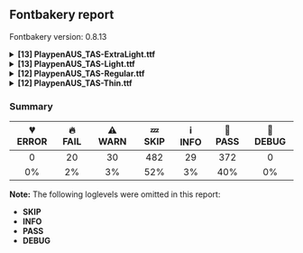 ## Fontbakery report

Fontbakery version: 0.8.13

<details><summary><b>[13] PlaypenAUS_TAS-ExtraLight.ttf</b></summary><div><details><summary>🔥 <b>FAIL:</b> Check glyphs do not have components which are themselves components. (<a href="https://font-bakery.readthedocs.io/en/stable/fontbakery/profiles/googlefonts.html#com.google.fonts/check/glyf_nested_components">com.google.fonts/check/glyf_nested_components</a>)</summary><div>

>
>There have been bugs rendering variable fonts with nested components. Additionally, some static fonts with nested components have been reported to have rendering and printing issues.
>
>For more info, see: * https://github.com/googlefonts/fontbakery/issues/2961 * https://github.com/arrowtype/recursive/issues/412
>
* 🔥 **FAIL** The following glyphs have components which themselves are component glyphs:
	* uni1EAE
	* uni1EB0
	* uni1EB2
	* uni1EB4
	* uni1EA8
	* uni1EAA
	* Dcroat
	* uni1EC2
	* uni1EC4
	* IJacute
	* uni1ED4
	* uni1ED6
	* uni1EDA
	* uni1EE2
	* uni1EDC
	* uni1EDE
	* uni1EE0
	* uni1EE8
	* uni1EF0
	* uni1EEA
	* uni1EEC
	* uni1EEE
	* uni1EAF
	* uni1EB1
	* uni1EB3
	* uni1EB5
	* uni1EA5
	* uni1EA7
	* uni1EA9
	* uni1EAB
	* uni1EBF
	* uni1EC1
	* uni1EC3
	* uni1EC5
	* ijacute
	* uni1ED1
	* uni1ED3
	* uni1ED5
	* uni1ED7
	* uni1EDB
	* uni1EE3
	* uni1EDD
	* uni1EDF
	* uni1EE1
	* uni1EE9
	* uni1EF1
	* uni1EEB
	* uni1EED
	* uni1EEF
	* a.mod.fin
	* b.mod.ini
	* b.mod.med
	* b.mod.fin
	* c.mod.fin
	* d.mod.fin
	* f.mod.ini
	* f.mod.med
	* f.mod.fin
	* g.mod.ini
	* g.mod.med
	* g.mod.fin
	* h.mod.fin
	* i.mod.fin
	* j.mod.ini
	* j.mod.med
	* j.mod.fin
	* k.mod.fin
	* l.mod.fin
	* m.mod.fin
	* n.mod.fin
	* o.mod.ini
	* o.mod.med
	* o.mod.fin
	* p.mod.ini
	* p.mod.med
	* p.mod.fin
	* q.mod.ini
	* q.mod.med
	* q.mod.fin
	* r.mod.fin
	* s.mod.ini
	* u.mod.fin
	* v.mod.ini
	* v.mod.med
	* v.mod.fin
	* w.mod.ini
	* w.mod.med
	* w.mod.fin
	* x.mod.fin
	* y.mod.ini
	* y.mod.med
	* y.mod.fin
	* z.mod.fin
	* ae.mod.fin
	* oe.mod.fin
	* eth.mod.fin
	* ij.mod
	* ij.mod.ini
	* ij.mod.med
	* ij.mod.fin
	* b.jmc.fin
	* p.jmc
	* p.jmc.fin
	* q.jmc
	* q.jmc.fin
	* q.jmc_ar
	* q.jmc_ar.fin
	* s.jmc
	* germandbls.jmc.fin
	* ij.jmc.ini
	* ij.jmc.fin and thorn.jmc.fin [code: found-nested-components]
</div></details><details><summary>🔥 <b>FAIL:</b> PPEM must be an integer on hinted fonts. (<a href="https://font-bakery.readthedocs.io/en/stable/fontbakery/profiles/googlefonts.html#com.google.fonts/check/integer_ppem_if_hinted">com.google.fonts/check/integer_ppem_if_hinted</a>)</summary><div>

>
>Hinted fonts must have head table flag bit 3 set.
>
>Per https://docs.microsoft.com/en-us/typography/opentype/spec/head, bit 3 of Head::flags decides whether PPEM should be rounded. This bit should always be set for hinted fonts.
>
>Note: Bit 3 = Force ppem to integer values for all internal scaler math; May use fractional ppem sizes if this bit is clear;
>
* 🔥 **FAIL** This is a hinted font, so it must have bit 3 set on the flags of the head table, so that PPEM values will be rounded into an integer value.

This can be accomplished by using the 'gftools fix-hinting' command.

# create virtualenv
python3 -m venv venv
# activate virtualenv
source venv/bin/activate
# install gftools
pip install git+https://www.github.com/googlefonts/tools [code: bad-flags]
</div></details><details><summary>🔥 <b>FAIL:</b> Check family name for GF Guide compliance. (<a href="https://font-bakery.readthedocs.io/en/stable/fontbakery/profiles/googlefonts.html#com.google.fonts/check/name/family_name_compliance">com.google.fonts/check/name/family_name_compliance</a>)</summary><div>

>
>Checks the family name for compliance with the Google Fonts Guide. https://googlefonts.github.io/gf-guide/onboarding.html#new-fonts
>
>If you want to have your family name added to the CamelCase exceptions list, please submit a pull request to the camelcased_familyname_exceptions.txt file.
>
>Similarly, abbreviations can be submitted to the abbreviations_familyname_exceptions.txt file.
>
>These are located in the Lib/fontbakery/data/googlefonts/ directory of the FontBakery source code currently hosted at https://github.com/googlefonts/fontbakery/
>
* 🔥 **FAIL** "Playpen AUS_TAS" contains the following characters which are not allowed: "_". [code: forbidden-characters]
</div></details><details><summary>🔥 <b>FAIL:</b> Checking OS/2 usWinAscent & usWinDescent. (<a href="https://font-bakery.readthedocs.io/en/stable/fontbakery/profiles/universal.html#com.google.fonts/check/family/win_ascent_and_descent">com.google.fonts/check/family/win_ascent_and_descent</a>)</summary><div>

>
>A font's winAscent and winDescent values should be greater than or equal to the head table's yMax, abs(yMin) values. If they are less than these values, clipping can occur on Windows platforms (https://github.com/RedHatBrand/Overpass/issues/33).
>
>If the font includes tall/deep writing systems such as Arabic or Devanagari, the winAscent and winDescent can be greater than the yMax and abs(yMin) to accommodate vowel marks.
>
>When the win Metrics are significantly greater than the upm, the linespacing can appear too loose. To counteract this, enabling the OS/2 fsSelection bit 7 (Use_Typo_Metrics), will force Windows to use the OS/2 typo values instead. This means the font developer can control the linespacing with the typo values, whilst avoiding clipping by setting the win values to values greater than the yMax and abs(yMin).
>
* 🔥 **FAIL** OS/2.usWinAscent value should be equal or greater than 1373, but got 900 instead [code: ascent]
* 🔥 **FAIL** OS/2.usWinDescent value should be equal or greater than 626, but got 400 instead. [code: descent]
</div></details><details><summary>🔥 <b>FAIL:</b> Checking post.italicAngle value. (derived from com.google.fonts/check/italic_angle) (<a href="https://font-bakery.readthedocs.io/en/stable/fontbakery/profiles/post.html#com.google.fonts/check/italic_angle">com.google.fonts/check/italic_angle</a>)</summary><div>

>
>The 'post' table italicAngle property should be a reasonable amount, likely not more than 30°. Note that in the OpenType specification, the value is negative for a rightward lean.
>
>https://docs.microsoft.com/en-us/typography/opentype/spec/post
>
* 🔥 **FAIL** Font is not italic, so post.italicAngle should be equal to zero. [code: non-zero-upright]
</div></details><details><summary>⚠ <b>WARN:</b> Combined length of family and style must not exceed 27 characters. (<a href="https://font-bakery.readthedocs.io/en/stable/fontbakery/profiles/googlefonts.html#com.google.fonts/check/name/family_and_style_max_length">com.google.fonts/check/name/family_and_style_max_length</a>)</summary><div>

>
>According to a GlyphsApp tutorial [1], in order to make sure all versions of Windows recognize it as a valid font file, we must make sure that the concatenated length of the familyname (NameID.FONT_FAMILY_NAME) and style (NameID.FONT_SUBFAMILY_NAME) strings in the name table do not exceed 20 characters.
>
>After discussing the problem in more detail at FontBakery issue #2179 [2] we decided that allowing up to 27 chars would still be on the safe side, though.
>
>[1] https://glyphsapp.com/tutorials/multiple-masters-part-3-setting-up-instances [2] https://github.com/googlefonts/fontbakery/issues/2179
>
* ⚠ **WARN** The combined length of family and style exceeds 27 chars in the following 'WINDOWS' entries:
 FONT_FAMILY_NAME = 'Playpen AUS_TAS ExtraLight' / SUBFAMILY_NAME = 'Regular'

Please take a look at the conversation at https://github.com/googlefonts/fontbakery/issues/2179 in order to understand the reasoning behind these name table records max-length criteria. [code: too-long]
</div></details><details><summary>⚠ <b>WARN:</b> Ensure fonts have ScriptLangTags declared on the 'meta' table. (<a href="https://font-bakery.readthedocs.io/en/stable/fontbakery/profiles/googlefonts.html#com.google.fonts/check/meta/script_lang_tags">com.google.fonts/check/meta/script_lang_tags</a>)</summary><div>

>
>The OpenType 'meta' table originated at Apple. Microsoft added it to OT with just two DataMap records:
>
>- dlng: comma-separated ScriptLangTags that indicate which scripts, or languages and scripts, with possible variants, the font is designed for.
>
>- slng: comma-separated ScriptLangTags that indicate which scripts, or languages and scripts, with possible variants, the font supports.
>
>The slng structure is intended to describe which languages and scripts the font overall supports. For example, a Traditional Chinese font that also contains Latin characters, can indicate Hant,Latn, showing that it supports Hant, the Traditional Chinese variant of the Hani script, and it also supports the Latn script.
>
>The dlng structure is far more interesting. A font may contain various glyphs, but only a particular subset of the glyphs may be truly "leading" in the design, while other glyphs may have been included for technical reasons. Such a Traditional Chinese font could only list Hant there, showing that it’s designed for Traditional Chinese, but the font would omit Latn, because the developers don’t think the font is really recommended for purely Latin-script use.
>
>The tags used in the structures can comprise just script, or also language and script. For example, if a font has Bulgarian Cyrillic alternates in the locl feature for the cyrl BGR OT languagesystem, it could also indicate in dlng explicitly that it supports bul-Cyrl. (Note that the scripts and languages in meta use the ISO language and script codes, not the OpenType ones).
>
>This check ensures that the font has the meta table containing the slng and dlng structures.
>
>All families in the Google Fonts collection should contain the 'meta' table. Windows 10 already uses it when deciding on which fonts to fall back to. The Google Fonts API and also other environments could use the data for smarter filtering. Most importantly, those entries should be added to the Noto fonts.
>
>In the font making process, some environments store this data in external files already. But the meta table provides a convenient way to store this inside the font file, so some tools may add the data, and unrelated tools may read this data. This makes the solution much more portable and universal.
>
* ⚠ **WARN** This font file does not have a 'meta' table. [code: lacks-meta-table]
</div></details><details><summary>⚠ <b>WARN:</b> Check font contains no unreachable glyphs (<a href="https://font-bakery.readthedocs.io/en/stable/fontbakery/profiles/universal.html#com.google.fonts/check/unreachable_glyphs">com.google.fonts/check/unreachable_glyphs</a>)</summary><div>

>
>Glyphs are either accessible directly through Unicode codepoints or through substitution rules.
>
>In Color Fonts, glyphs are also referenced by the COLR table.
>
>Any glyphs not accessible by either of these means are redundant and serve only to increase the font's file size.
>
* ⚠ **WARN** The following glyphs could not be reached by codepoint or substitution rules:

	- A.cur_locl

	- A.dec_locl

	- AE.cur

	- AE.cur.locl

	- F.cur_locl

	- G.cur_locl

	- G_locl

	- IJ.cur

	- IJacute

	- I_locl

	- M_locl

	- OE.cur

	- OE.cur.locl

	- Q.cur_locl

	- Q.cur_locl.ini

	- Q.dec_pt

	- Q_locl

	- Q_locl.ini

	- T.cur_locl

	- X.dec_locl

	- Z.dec_locl

	- _circle

	- b.jmc_dk

	- cnct.ful_t.lop_de_e

	- cnct.mlp_b_s.mod

	- cnct.mod_e_z.ful

	- f.alt1.mrr

	- f.ful_pe

	- f.ful_pl

	- four.alt1

	- i.loclTRK

	- ijacute

	- k.lop_pe

	- l.alt1.lop

	- nine.alt1

	- one.alt1

	- p.mrr_ca

	- seven.alt1

	- t.lop_de

	- uni030C.alt_locl

	- uni0312.case

	- x.cnt_de 

	- y_de
 [code: unreachable-glyphs]
</div></details><details><summary>⚠ <b>WARN:</b> Check if each glyph has the recommended amount of contours. (<a href="https://font-bakery.readthedocs.io/en/stable/fontbakery/profiles/universal.html#com.google.fonts/check/contour_count">com.google.fonts/check/contour_count</a>)</summary><div>

>
>Visually QAing thousands of glyphs by hand is tiring. Most glyphs can only be constructured in a handful of ways. This means a glyph's contour count will only differ slightly amongst different fonts, e.g a 'g' could either be 2 or 3 contours, depending on whether its double story or single story.
>
>However, a quotedbl should have 2 contours, unless the font belongs to a display family.
>
>This check currently does not cover variable fonts because there's plenty of alternative ways of constructing glyphs with multiple outlines for each feature in a VarFont. The expected contour count data for this check is currently optimized for the typical construction of glyphs in static fonts.
>
* ⚠ **WARN** This check inspects the glyph outlines and detects the total number of contours in each of them. The expected values are infered from the typical ammounts of contours observed in a large collection of reference font families. The divergences listed below may simply indicate a significantly different design on some of your glyphs. On the other hand, some of these may flag actual bugs in the font such as glyphs mapped to an incorrect codepoint. Please consider reviewing the design and codepoint assignment of these to make sure they are correct.

The following glyphs do not have the recommended number of contours:

	- Glyph name: Eth	Contours detected: 3	Expected: 2

	- Glyph name: aogonek	Contours detected: 3	Expected: 2

	- Glyph name: Dcroat	Contours detected: 3	Expected: 2

	- Glyph name: dcroat	Contours detected: 3	Expected: 2

	- Glyph name: eogonek	Contours detected: 3	Expected: 2

	- Glyph name: hbar	Contours detected: 2	Expected: 1

	- Glyph name: itilde	Contours detected: 4	Expected: 2

	- Glyph name: Lslash	Contours detected: 2	Expected: 1

	- Glyph name: lslash	Contours detected: 2	Expected: 1

	- Glyph name: Tbar	Contours detected: 2	Expected: 1

	- Glyph name: tbar	Contours detected: 2	Expected: 1

	- Glyph name: Uogonek	Contours detected: 2	Expected: 1

	- Glyph name: uogonek	Contours detected: 2	Expected: 1

	- Glyph name: ohorn	Contours detected: 3	Expected: 2

	- Glyph name: Uhorn	Contours detected: 2	Expected: 1

	- Glyph name: uhorn	Contours detected: 2	Expected: 1

	- Glyph name: uni1EDB	Contours detected: 4	Expected: 3

	- Glyph name: uni1EDD	Contours detected: 4	Expected: 3

	- Glyph name: uni1EDF	Contours detected: 4	Expected: 3

	- Glyph name: uni1EE1	Contours detected: 6	Expected: 3

	- Glyph name: uni1EE3	Contours detected: 4	Expected: 3

	- Glyph name: uni1EE8	Contours detected: 3	Expected: 2

	- Glyph name: uni1EE9	Contours detected: 3	Expected: 2

	- Glyph name: uni1EEA	Contours detected: 3	Expected: 2

	- Glyph name: uni1EEB	Contours detected: 3	Expected: 2

	- Glyph name: uni1EEC	Contours detected: 3	Expected: 2

	- Glyph name: uni1EED	Contours detected: 3	Expected: 2

	- Glyph name: uni1EEE	Contours detected: 3	Expected: 2

	- Glyph name: uni1EEF	Contours detected: 5	Expected: 2

	- Glyph name: uni1EF0	Contours detected: 3	Expected: 2

	- Glyph name: uni1EF1	Contours detected: 3	Expected: 2

	- Glyph name: Dcroat	Contours detected: 3	Expected: 2

	- Glyph name: Eth	Contours detected: 3	Expected: 2

	- Glyph name: Lslash	Contours detected: 2	Expected: 1

	- Glyph name: Tbar	Contours detected: 2	Expected: 1

	- Glyph name: Uhorn	Contours detected: 2	Expected: 1

	- Glyph name: Uogonek	Contours detected: 2	Expected: 1

	- Glyph name: aogonek	Contours detected: 3	Expected: 2

	- Glyph name: dcroat	Contours detected: 3	Expected: 2

	- Glyph name: eogonek	Contours detected: 3	Expected: 2

	- Glyph name: hbar	Contours detected: 2	Expected: 1

	- Glyph name: itilde	Contours detected: 4	Expected: 2

	- Glyph name: lslash	Contours detected: 2	Expected: 1

	- Glyph name: ohorn	Contours detected: 3	Expected: 2

	- Glyph name: tbar	Contours detected: 2	Expected: 1

	- Glyph name: uhorn	Contours detected: 2	Expected: 1

	- Glyph name: uni1EDB	Contours detected: 4	Expected: 3

	- Glyph name: uni1EDD	Contours detected: 4	Expected: 3

	- Glyph name: uni1EDF	Contours detected: 4	Expected: 3

	- Glyph name: uni1EE1	Contours detected: 6	Expected: 3

	- Glyph name: uni1EE3	Contours detected: 4	Expected: 3

	- Glyph name: uni1EE8	Contours detected: 3	Expected: 2

	- Glyph name: uni1EE9	Contours detected: 3	Expected: 2

	- Glyph name: uni1EEA	Contours detected: 3	Expected: 2

	- Glyph name: uni1EEB	Contours detected: 3	Expected: 2

	- Glyph name: uni1EEC	Contours detected: 3	Expected: 2

	- Glyph name: uni1EED	Contours detected: 3	Expected: 2

	- Glyph name: uni1EEE	Contours detected: 3	Expected: 2

	- Glyph name: uni1EEF	Contours detected: 5	Expected: 2

	- Glyph name: uni1EF0	Contours detected: 3	Expected: 2

	- Glyph name: uni1EF1	Contours detected: 3	Expected: 2 

	- Glyph name: uogonek	Contours detected: 2	Expected: 1
 [code: contour-count]
</div></details><details><summary>⚠ <b>WARN:</b> Ensure dotted circle glyph is present and can attach marks. (<a href="https://font-bakery.readthedocs.io/en/stable/fontbakery/profiles/universal.html#com.google.fonts/check/dotted_circle">com.google.fonts/check/dotted_circle</a>)</summary><div>

>
>The dotted circle character (U+25CC) is inserted by shaping engines before mark glyphs which do not have an associated base, especially in the context of broken syllabic clusters.
>
>For fonts containing combining marks, it is recommended that the dotted circle character be included so that these isolated marks can be displayed properly; for fonts supporting complex scripts, this should be considered mandatory.
>
>Additionally, when a dotted circle glyph is present, it should be able to display all marks correctly, meaning that it should contain anchors for all attaching marks.
>
* ⚠ **WARN** No dotted circle glyph present [code: missing-dotted-circle]
</div></details><details><summary>⚠ <b>WARN:</b> Check glyphs in mark glyph class are non-spacing. (<a href="https://font-bakery.readthedocs.io/en/stable/fontbakery/profiles/gdef.html#com.google.fonts/check/gdef_spacing_marks">com.google.fonts/check/gdef_spacing_marks</a>)</summary><div>

>
>Glyphs in the GDEF mark glyph class should be non-spacing.
>
>Spacing glyphs in the GDEF mark glyph class may have incorrect anchor positioning that was only intended for building composite glyphs during design.
>
* ⚠ **WARN** The following spacing glyphs may be in the GDEF mark glyph class by mistake:
	 periodcentered (U+00B7) and tildeshortcomb (unencoded) [code: spacing-mark-glyphs]
</div></details><details><summary>⚠ <b>WARN:</b> Check GDEF mark glyph class doesn't have characters that are not marks. (<a href="https://font-bakery.readthedocs.io/en/stable/fontbakery/profiles/gdef.html#com.google.fonts/check/gdef_non_mark_chars">com.google.fonts/check/gdef_non_mark_chars</a>)</summary><div>

>
>Glyphs in the GDEF mark glyph class become non-spacing and may be repositioned if they have mark anchors.
>
>Only combining mark glyphs should be in that class. Any non-mark glyph must not be in that class, in particular spacing glyphs.
>
* ⚠ **WARN** The following non-mark characters should not be in the GDEF mark glyph class:
	 U+00B7 [code: non-mark-chars]
</div></details><details><summary>⚠ <b>WARN:</b> Do outlines contain any jaggy segments? (<a href="https://font-bakery.readthedocs.io/en/stable/fontbakery/profiles/<Section: Outline Correctness Checks>.html#com.google.fonts/check/outline_jaggy_segments">com.google.fonts/check/outline_jaggy_segments</a>)</summary><div>

>
>This check heuristically detects outline segments which form a particularly small angle, indicative of an outline error. This may cause false positives in cases such as extreme ink traps, so should be regarded as advisory and backed up by manual inspection.
>
* ⚠ **WARN** The following glyphs have jaggy segments:

	* a (U+0061): B<<398.0,142.0>-<405.0,163.0>-<412.0,184.0>>/B<<412.0,184.0>-<345.0,77.0>-<283.0,30.0>> = 13.61854166144103

	* aacute (U+00E1): B<<398.0,142.0>-<405.0,163.0>-<412.0,184.0>>/B<<412.0,184.0>-<345.0,77.0>-<283.0,30.0>> = 13.61854166144103

	* abreve (U+0103): B<<398.0,142.0>-<405.0,163.0>-<412.0,184.0>>/B<<412.0,184.0>-<345.0,77.0>-<283.0,30.0>> = 13.61854166144103

	* acircumflex (U+00E2): B<<398.0,142.0>-<405.0,163.0>-<412.0,184.0>>/B<<412.0,184.0>-<345.0,77.0>-<283.0,30.0>> = 13.61854166144103

	* adieresis (U+00E4): B<<398.0,142.0>-<405.0,163.0>-<412.0,184.0>>/B<<412.0,184.0>-<345.0,77.0>-<283.0,30.0>> = 13.61854166144103

	* agrave (U+00E0): B<<398.0,142.0>-<405.0,163.0>-<412.0,184.0>>/B<<412.0,184.0>-<345.0,77.0>-<283.0,30.0>> = 13.61854166144103

	* amacron (U+0101): B<<398.0,142.0>-<405.0,163.0>-<412.0,184.0>>/B<<412.0,184.0>-<345.0,77.0>-<283.0,30.0>> = 13.61854166144103

	* aogonek (U+0105): B<<398.0,142.0>-<405.0,163.0>-<412.0,184.0>>/B<<412.0,184.0>-<345.0,77.0>-<283.0,30.0>> = 13.61854166144103

	* aring (U+00E5): B<<398.0,142.0>-<405.0,163.0>-<412.0,184.0>>/B<<412.0,184.0>-<345.0,77.0>-<283.0,30.0>> = 13.61854166144103

	* atilde (U+00E3): B<<398.0,142.0>-<405.0,163.0>-<412.0,184.0>>/B<<412.0,184.0>-<345.0,77.0>-<283.0,30.0>> = 13.61854166144103

	* eng (U+014B): L<<241.0,491.0>--<178.0,298.0>>/B<<178.0,298.0>-<225.0,380.0>-<274.5,428.0>> = 11.742102173284042

	* h (U+0068): L<<377.0,891.0>--<184.0,300.0>>/B<<184.0,300.0>-<231.0,380.0>-<280.0,428.0>> = 12.349002503215463

	* hbar (U+0127): L<<377.0,891.0>--<184.0,300.0>>/B<<184.0,300.0>-<231.0,380.0>-<280.0,428.0>> = 12.349002503215463

	* hcircumflex (U+0125): L<<377.0,891.0>--<184.0,300.0>>/B<<184.0,300.0>-<231.0,380.0>-<280.0,428.0>> = 12.349002503215463

	* m (U+006D): L<<240.0,491.0>--<180.0,305.0>>/B<<180.0,305.0>-<249.0,420.0>-<319.0,469.5>> = 13.08505993623217

	* m (U+006D): L<<527.0,334.0>--<519.0,311.0>>/B<<519.0,311.0>-<587.0,423.0>-<656.0,471.0>> = 12.08472366856666

	* n (U+006E): L<<241.0,491.0>--<178.0,298.0>>/B<<178.0,298.0>-<225.0,380.0>-<274.5,428.0>> = 11.742102173284042

	* nacute (U+0144): L<<241.0,491.0>--<178.0,298.0>>/B<<178.0,298.0>-<225.0,380.0>-<274.5,428.0>> = 11.742102173284042

	* ncaron (U+0148): L<<241.0,491.0>--<178.0,298.0>>/B<<178.0,298.0>-<225.0,380.0>-<274.5,428.0>> = 11.742102173284042

	* ntilde (U+00F1): L<<241.0,491.0>--<178.0,298.0>>/B<<178.0,298.0>-<225.0,380.0>-<274.5,428.0>> = 11.742102173284042

	* r (U+0072): L<<239.0,490.0>--<177.0,301.0>>/B<<177.0,301.0>-<225.0,386.0>-<269.0,433.5>> = 11.2919926404038

	* racute (U+0155): L<<239.0,490.0>--<177.0,301.0>>/B<<177.0,301.0>-<225.0,386.0>-<269.0,433.5>> = 11.2919926404038

	* rcaron (U+0159): L<<239.0,490.0>--<177.0,301.0>>/B<<177.0,301.0>-<225.0,386.0>-<269.0,433.5>> = 11.2919926404038

	* u (U+0075): L<<408.0,121.0>--<434.0,199.0>>/B<<434.0,199.0>-<364.0,83.0>-<292.0,33.5>> = 12.673860005623105

	* uacute (U+00FA): L<<408.0,121.0>--<434.0,199.0>>/B<<434.0,199.0>-<364.0,83.0>-<292.0,33.5>> = 12.673860005623105

	* ubreve (U+016D): L<<408.0,121.0>--<434.0,199.0>>/B<<434.0,199.0>-<364.0,83.0>-<292.0,33.5>> = 12.673860005623105

	* ucircumflex (U+00FB): L<<408.0,121.0>--<434.0,199.0>>/B<<434.0,199.0>-<364.0,83.0>-<292.0,33.5>> = 12.673860005623105

	* udieresis (U+00FC): L<<408.0,121.0>--<434.0,199.0>>/B<<434.0,199.0>-<364.0,83.0>-<292.0,33.5>> = 12.673860005623105

	* ugrave (U+00F9): L<<408.0,121.0>--<434.0,199.0>>/B<<434.0,199.0>-<364.0,83.0>-<292.0,33.5>> = 12.673860005623105

	* uhorn (U+01B0): L<<408.0,121.0>--<434.0,199.0>>/B<<434.0,199.0>-<364.0,83.0>-<292.0,33.5>> = 12.673860005623105

	* uhungarumlaut (U+0171): L<<408.0,121.0>--<434.0,199.0>>/B<<434.0,199.0>-<364.0,83.0>-<292.0,33.5>> = 12.673860005623105

	* umacron (U+016B): L<<408.0,121.0>--<434.0,199.0>>/B<<434.0,199.0>-<364.0,83.0>-<292.0,33.5>> = 12.673860005623105

	* uni0146 (U+0146): L<<241.0,491.0>--<178.0,298.0>>/B<<178.0,298.0>-<225.0,380.0>-<274.5,428.0>> = 11.742102173284042

	* uni0157 (U+0157): L<<239.0,490.0>--<177.0,301.0>>/B<<177.0,301.0>-<225.0,386.0>-<269.0,433.5>> = 11.2919926404038

	* uni01CE (U+01CE): B<<398.0,142.0>-<405.0,163.0>-<412.0,184.0>>/B<<412.0,184.0>-<345.0,77.0>-<283.0,30.0>> = 13.61854166144103

	* uni01D4 (U+01D4): L<<408.0,121.0>--<434.0,199.0>>/B<<434.0,199.0>-<364.0,83.0>-<292.0,33.5>> = 12.673860005623105

	* uni01D6 (U+01D6): L<<408.0,121.0>--<434.0,199.0>>/B<<434.0,199.0>-<364.0,83.0>-<292.0,33.5>> = 12.673860005623105

	* uni01D8 (U+01D8): L<<408.0,121.0>--<434.0,199.0>>/B<<434.0,199.0>-<364.0,83.0>-<292.0,33.5>> = 12.673860005623105

	* uni01DA (U+01DA): L<<408.0,121.0>--<434.0,199.0>>/B<<434.0,199.0>-<364.0,83.0>-<292.0,33.5>> = 12.673860005623105

	* uni01DC (U+01DC): L<<408.0,121.0>--<434.0,199.0>>/B<<434.0,199.0>-<364.0,83.0>-<292.0,33.5>> = 12.673860005623105

	* uni1EA1 (U+1EA1): B<<398.0,142.0>-<405.0,163.0>-<412.0,184.0>>/B<<412.0,184.0>-<345.0,77.0>-<283.0,30.0>> = 13.61854166144103

	* uni1EA3 (U+1EA3): B<<398.0,142.0>-<405.0,163.0>-<412.0,184.0>>/B<<412.0,184.0>-<345.0,77.0>-<283.0,30.0>> = 13.61854166144103

	* uni1EA5 (U+1EA5): B<<398.0,142.0>-<405.0,163.0>-<412.0,184.0>>/B<<412.0,184.0>-<345.0,77.0>-<283.0,30.0>> = 13.61854166144103

	* uni1EA7 (U+1EA7): B<<398.0,142.0>-<405.0,163.0>-<412.0,184.0>>/B<<412.0,184.0>-<345.0,77.0>-<283.0,30.0>> = 13.61854166144103

	* uni1EA9 (U+1EA9): B<<398.0,142.0>-<405.0,163.0>-<412.0,184.0>>/B<<412.0,184.0>-<345.0,77.0>-<283.0,30.0>> = 13.61854166144103

	* uni1EAB (U+1EAB): B<<398.0,142.0>-<405.0,163.0>-<412.0,184.0>>/B<<412.0,184.0>-<345.0,77.0>-<283.0,30.0>> = 13.61854166144103

	* uni1EAD (U+1EAD): B<<398.0,142.0>-<405.0,163.0>-<412.0,184.0>>/B<<412.0,184.0>-<345.0,77.0>-<283.0,30.0>> = 13.61854166144103

	* uni1EAF (U+1EAF): B<<398.0,142.0>-<405.0,163.0>-<412.0,184.0>>/B<<412.0,184.0>-<345.0,77.0>-<283.0,30.0>> = 13.61854166144103

	* uni1EB1 (U+1EB1): B<<398.0,142.0>-<405.0,163.0>-<412.0,184.0>>/B<<412.0,184.0>-<345.0,77.0>-<283.0,30.0>> = 13.61854166144103

	* uni1EB3 (U+1EB3): B<<398.0,142.0>-<405.0,163.0>-<412.0,184.0>>/B<<412.0,184.0>-<345.0,77.0>-<283.0,30.0>> = 13.61854166144103

	* uni1EB5 (U+1EB5): B<<398.0,142.0>-<405.0,163.0>-<412.0,184.0>>/B<<412.0,184.0>-<345.0,77.0>-<283.0,30.0>> = 13.61854166144103

	* uni1EB7 (U+1EB7): B<<398.0,142.0>-<405.0,163.0>-<412.0,184.0>>/B<<412.0,184.0>-<345.0,77.0>-<283.0,30.0>> = 13.61854166144103

	* uni1EE5 (U+1EE5): L<<408.0,121.0>--<434.0,199.0>>/B<<434.0,199.0>-<364.0,83.0>-<292.0,33.5>> = 12.673860005623105

	* uni1EE7 (U+1EE7): L<<408.0,121.0>--<434.0,199.0>>/B<<434.0,199.0>-<364.0,83.0>-<292.0,33.5>> = 12.673860005623105

	* uni1EE9 (U+1EE9): L<<408.0,121.0>--<434.0,199.0>>/B<<434.0,199.0>-<364.0,83.0>-<292.0,33.5>> = 12.673860005623105

	* uni1EEB (U+1EEB): L<<408.0,121.0>--<434.0,199.0>>/B<<434.0,199.0>-<364.0,83.0>-<292.0,33.5>> = 12.673860005623105

	* uni1EED (U+1EED): L<<408.0,121.0>--<434.0,199.0>>/B<<434.0,199.0>-<364.0,83.0>-<292.0,33.5>> = 12.673860005623105

	* uni1EEF (U+1EEF): L<<408.0,121.0>--<434.0,199.0>>/B<<434.0,199.0>-<364.0,83.0>-<292.0,33.5>> = 12.673860005623105

	* uni1EF1 (U+1EF1): L<<408.0,121.0>--<434.0,199.0>>/B<<434.0,199.0>-<364.0,83.0>-<292.0,33.5>> = 12.673860005623105

	* uni1EF5 (U+1EF5): L<<309.0,-191.0>--<437.0,206.0>>/B<<437.0,206.0>-<389.0,124.0>-<340.0,75.5>> = 12.472986200093123

	* uni1EF7 (U+1EF7): L<<309.0,-191.0>--<437.0,206.0>>/B<<437.0,206.0>-<389.0,124.0>-<340.0,75.5>> = 12.472986200093123

	* uni1EF9 (U+1EF9): L<<309.0,-191.0>--<437.0,206.0>>/B<<437.0,206.0>-<389.0,124.0>-<340.0,75.5>> = 12.472986200093123

	* uogonek (U+0173): L<<408.0,121.0>--<434.0,199.0>>/B<<434.0,199.0>-<364.0,83.0>-<292.0,33.5>> = 12.673860005623105

	* uring (U+016F): L<<408.0,121.0>--<434.0,199.0>>/B<<434.0,199.0>-<364.0,83.0>-<292.0,33.5>> = 12.673860005623105

	* utilde (U+0169): L<<408.0,121.0>--<434.0,199.0>>/B<<434.0,199.0>-<364.0,83.0>-<292.0,33.5>> = 12.673860005623105

	* y (U+0079): L<<309.0,-191.0>--<437.0,206.0>>/B<<437.0,206.0>-<389.0,124.0>-<340.0,75.5>> = 12.472986200093123

	* yacute (U+00FD): L<<309.0,-191.0>--<437.0,206.0>>/B<<437.0,206.0>-<389.0,124.0>-<340.0,75.5>> = 12.472986200093123

	* ycircumflex (U+0177): L<<309.0,-191.0>--<437.0,206.0>>/B<<437.0,206.0>-<389.0,124.0>-<340.0,75.5>> = 12.472986200093123

	* ydieresis (U+00FF): L<<309.0,-191.0>--<437.0,206.0>>/B<<437.0,206.0>-<389.0,124.0>-<340.0,75.5>> = 12.472986200093123 

	* ygrave (U+1EF3): L<<309.0,-191.0>--<437.0,206.0>>/B<<437.0,206.0>-<389.0,124.0>-<340.0,75.5>> = 12.472986200093123 [code: found-jaggy-segments]
</div></details><br></div></details><details><summary><b>[13] PlaypenAUS_TAS-Light.ttf</b></summary><div><details><summary>🔥 <b>FAIL:</b> Check glyphs do not have components which are themselves components. (<a href="https://font-bakery.readthedocs.io/en/stable/fontbakery/profiles/googlefonts.html#com.google.fonts/check/glyf_nested_components">com.google.fonts/check/glyf_nested_components</a>)</summary><div>

>
>There have been bugs rendering variable fonts with nested components. Additionally, some static fonts with nested components have been reported to have rendering and printing issues.
>
>For more info, see: * https://github.com/googlefonts/fontbakery/issues/2961 * https://github.com/arrowtype/recursive/issues/412
>
* 🔥 **FAIL** The following glyphs have components which themselves are component glyphs:
	* uni1EAE
	* uni1EB0
	* uni1EB2
	* uni1EB4
	* uni1EA8
	* uni1EAA
	* Dcroat
	* uni1EC2
	* uni1EC4
	* IJacute
	* uni1ED4
	* uni1ED6
	* uni1EDA
	* uni1EE2
	* uni1EDC
	* uni1EDE
	* uni1EE0
	* uni1EE8
	* uni1EF0
	* uni1EEA
	* uni1EEC
	* uni1EEE
	* uni1EAF
	* uni1EB1
	* uni1EB3
	* uni1EB5
	* uni1EA5
	* uni1EA7
	* uni1EA9
	* uni1EAB
	* uni1EBF
	* uni1EC1
	* uni1EC3
	* uni1EC5
	* ijacute
	* uni1ED1
	* uni1ED3
	* uni1ED5
	* uni1ED7
	* uni1EDB
	* uni1EE3
	* uni1EDD
	* uni1EDF
	* uni1EE1
	* uni1EE9
	* uni1EF1
	* uni1EEB
	* uni1EED
	* uni1EEF
	* a.mod.fin
	* b.mod.ini
	* b.mod.med
	* b.mod.fin
	* c.mod.fin
	* d.mod.fin
	* f.mod.ini
	* f.mod.med
	* f.mod.fin
	* g.mod.ini
	* g.mod.med
	* g.mod.fin
	* h.mod.fin
	* i.mod.fin
	* j.mod.ini
	* j.mod.med
	* j.mod.fin
	* k.mod.fin
	* l.mod.fin
	* m.mod.fin
	* n.mod.fin
	* o.mod.ini
	* o.mod.med
	* o.mod.fin
	* p.mod.ini
	* p.mod.med
	* p.mod.fin
	* q.mod.ini
	* q.mod.med
	* q.mod.fin
	* r.mod.fin
	* s.mod.ini
	* u.mod.fin
	* v.mod.ini
	* v.mod.med
	* v.mod.fin
	* w.mod.ini
	* w.mod.med
	* w.mod.fin
	* x.mod.fin
	* y.mod.ini
	* y.mod.med
	* y.mod.fin
	* z.mod.fin
	* ae.mod.fin
	* oe.mod.fin
	* eth.mod.fin
	* ij.mod
	* ij.mod.ini
	* ij.mod.med
	* ij.mod.fin
	* b.jmc.fin
	* p.jmc
	* p.jmc.fin
	* q.jmc
	* q.jmc.fin
	* q.jmc_ar
	* q.jmc_ar.fin
	* s.jmc
	* germandbls.jmc.fin
	* ij.jmc.ini
	* ij.jmc.fin and thorn.jmc.fin [code: found-nested-components]
</div></details><details><summary>🔥 <b>FAIL:</b> PPEM must be an integer on hinted fonts. (<a href="https://font-bakery.readthedocs.io/en/stable/fontbakery/profiles/googlefonts.html#com.google.fonts/check/integer_ppem_if_hinted">com.google.fonts/check/integer_ppem_if_hinted</a>)</summary><div>

>
>Hinted fonts must have head table flag bit 3 set.
>
>Per https://docs.microsoft.com/en-us/typography/opentype/spec/head, bit 3 of Head::flags decides whether PPEM should be rounded. This bit should always be set for hinted fonts.
>
>Note: Bit 3 = Force ppem to integer values for all internal scaler math; May use fractional ppem sizes if this bit is clear;
>
* 🔥 **FAIL** This is a hinted font, so it must have bit 3 set on the flags of the head table, so that PPEM values will be rounded into an integer value.

This can be accomplished by using the 'gftools fix-hinting' command.

# create virtualenv
python3 -m venv venv
# activate virtualenv
source venv/bin/activate
# install gftools
pip install git+https://www.github.com/googlefonts/tools [code: bad-flags]
</div></details><details><summary>🔥 <b>FAIL:</b> Check family name for GF Guide compliance. (<a href="https://font-bakery.readthedocs.io/en/stable/fontbakery/profiles/googlefonts.html#com.google.fonts/check/name/family_name_compliance">com.google.fonts/check/name/family_name_compliance</a>)</summary><div>

>
>Checks the family name for compliance with the Google Fonts Guide. https://googlefonts.github.io/gf-guide/onboarding.html#new-fonts
>
>If you want to have your family name added to the CamelCase exceptions list, please submit a pull request to the camelcased_familyname_exceptions.txt file.
>
>Similarly, abbreviations can be submitted to the abbreviations_familyname_exceptions.txt file.
>
>These are located in the Lib/fontbakery/data/googlefonts/ directory of the FontBakery source code currently hosted at https://github.com/googlefonts/fontbakery/
>
* 🔥 **FAIL** "Playpen AUS_TAS" contains the following characters which are not allowed: "_". [code: forbidden-characters]
</div></details><details><summary>🔥 <b>FAIL:</b> Checking OS/2 usWinAscent & usWinDescent. (<a href="https://font-bakery.readthedocs.io/en/stable/fontbakery/profiles/universal.html#com.google.fonts/check/family/win_ascent_and_descent">com.google.fonts/check/family/win_ascent_and_descent</a>)</summary><div>

>
>A font's winAscent and winDescent values should be greater than or equal to the head table's yMax, abs(yMin) values. If they are less than these values, clipping can occur on Windows platforms (https://github.com/RedHatBrand/Overpass/issues/33).
>
>If the font includes tall/deep writing systems such as Arabic or Devanagari, the winAscent and winDescent can be greater than the yMax and abs(yMin) to accommodate vowel marks.
>
>When the win Metrics are significantly greater than the upm, the linespacing can appear too loose. To counteract this, enabling the OS/2 fsSelection bit 7 (Use_Typo_Metrics), will force Windows to use the OS/2 typo values instead. This means the font developer can control the linespacing with the typo values, whilst avoiding clipping by setting the win values to values greater than the yMax and abs(yMin).
>
* 🔥 **FAIL** OS/2.usWinAscent value should be equal or greater than 1373, but got 900 instead [code: ascent]
* 🔥 **FAIL** OS/2.usWinDescent value should be equal or greater than 626, but got 400 instead. [code: descent]
</div></details><details><summary>🔥 <b>FAIL:</b> Checking post.italicAngle value. (derived from com.google.fonts/check/italic_angle) (<a href="https://font-bakery.readthedocs.io/en/stable/fontbakery/profiles/post.html#com.google.fonts/check/italic_angle">com.google.fonts/check/italic_angle</a>)</summary><div>

>
>The 'post' table italicAngle property should be a reasonable amount, likely not more than 30°. Note that in the OpenType specification, the value is negative for a rightward lean.
>
>https://docs.microsoft.com/en-us/typography/opentype/spec/post
>
* 🔥 **FAIL** Font is not italic, so post.italicAngle should be equal to zero. [code: non-zero-upright]
</div></details><details><summary>⚠ <b>WARN:</b> Combined length of family and style must not exceed 27 characters. (<a href="https://font-bakery.readthedocs.io/en/stable/fontbakery/profiles/googlefonts.html#com.google.fonts/check/name/family_and_style_max_length">com.google.fonts/check/name/family_and_style_max_length</a>)</summary><div>

>
>According to a GlyphsApp tutorial [1], in order to make sure all versions of Windows recognize it as a valid font file, we must make sure that the concatenated length of the familyname (NameID.FONT_FAMILY_NAME) and style (NameID.FONT_SUBFAMILY_NAME) strings in the name table do not exceed 20 characters.
>
>After discussing the problem in more detail at FontBakery issue #2179 [2] we decided that allowing up to 27 chars would still be on the safe side, though.
>
>[1] https://glyphsapp.com/tutorials/multiple-masters-part-3-setting-up-instances [2] https://github.com/googlefonts/fontbakery/issues/2179
>
* ⚠ **WARN** The combined length of family and style exceeds 27 chars in the following 'WINDOWS' entries:
 FONT_FAMILY_NAME = 'Playpen AUS_TAS Light' / SUBFAMILY_NAME = 'Regular'

Please take a look at the conversation at https://github.com/googlefonts/fontbakery/issues/2179 in order to understand the reasoning behind these name table records max-length criteria. [code: too-long]
</div></details><details><summary>⚠ <b>WARN:</b> Ensure fonts have ScriptLangTags declared on the 'meta' table. (<a href="https://font-bakery.readthedocs.io/en/stable/fontbakery/profiles/googlefonts.html#com.google.fonts/check/meta/script_lang_tags">com.google.fonts/check/meta/script_lang_tags</a>)</summary><div>

>
>The OpenType 'meta' table originated at Apple. Microsoft added it to OT with just two DataMap records:
>
>- dlng: comma-separated ScriptLangTags that indicate which scripts, or languages and scripts, with possible variants, the font is designed for.
>
>- slng: comma-separated ScriptLangTags that indicate which scripts, or languages and scripts, with possible variants, the font supports.
>
>The slng structure is intended to describe which languages and scripts the font overall supports. For example, a Traditional Chinese font that also contains Latin characters, can indicate Hant,Latn, showing that it supports Hant, the Traditional Chinese variant of the Hani script, and it also supports the Latn script.
>
>The dlng structure is far more interesting. A font may contain various glyphs, but only a particular subset of the glyphs may be truly "leading" in the design, while other glyphs may have been included for technical reasons. Such a Traditional Chinese font could only list Hant there, showing that it’s designed for Traditional Chinese, but the font would omit Latn, because the developers don’t think the font is really recommended for purely Latin-script use.
>
>The tags used in the structures can comprise just script, or also language and script. For example, if a font has Bulgarian Cyrillic alternates in the locl feature for the cyrl BGR OT languagesystem, it could also indicate in dlng explicitly that it supports bul-Cyrl. (Note that the scripts and languages in meta use the ISO language and script codes, not the OpenType ones).
>
>This check ensures that the font has the meta table containing the slng and dlng structures.
>
>All families in the Google Fonts collection should contain the 'meta' table. Windows 10 already uses it when deciding on which fonts to fall back to. The Google Fonts API and also other environments could use the data for smarter filtering. Most importantly, those entries should be added to the Noto fonts.
>
>In the font making process, some environments store this data in external files already. But the meta table provides a convenient way to store this inside the font file, so some tools may add the data, and unrelated tools may read this data. This makes the solution much more portable and universal.
>
* ⚠ **WARN** This font file does not have a 'meta' table. [code: lacks-meta-table]
</div></details><details><summary>⚠ <b>WARN:</b> Check font contains no unreachable glyphs (<a href="https://font-bakery.readthedocs.io/en/stable/fontbakery/profiles/universal.html#com.google.fonts/check/unreachable_glyphs">com.google.fonts/check/unreachable_glyphs</a>)</summary><div>

>
>Glyphs are either accessible directly through Unicode codepoints or through substitution rules.
>
>In Color Fonts, glyphs are also referenced by the COLR table.
>
>Any glyphs not accessible by either of these means are redundant and serve only to increase the font's file size.
>
* ⚠ **WARN** The following glyphs could not be reached by codepoint or substitution rules:

	- A.cur_locl

	- A.dec_locl

	- AE.cur

	- AE.cur.locl

	- F.cur_locl

	- G.cur_locl

	- G_locl

	- IJ.cur

	- IJacute

	- I_locl

	- M_locl

	- OE.cur

	- OE.cur.locl

	- Q.cur_locl

	- Q.cur_locl.ini

	- Q.dec_pt

	- Q_locl

	- Q_locl.ini

	- T.cur_locl

	- X.dec_locl

	- Z.dec_locl

	- _circle

	- b.jmc_dk

	- cnct.ful_t.lop_de_e

	- cnct.mlp_b_s.mod

	- cnct.mod_e_z.ful

	- f.alt1.mrr

	- f.ful_pe

	- f.ful_pl

	- four.alt1

	- i.loclTRK

	- ijacute

	- k.lop_pe

	- l.alt1.lop

	- nine.alt1

	- one.alt1

	- p.mrr_ca

	- seven.alt1

	- t.lop_de

	- uni030C.alt_locl

	- uni0312.case

	- x.cnt_de 

	- y_de
 [code: unreachable-glyphs]
</div></details><details><summary>⚠ <b>WARN:</b> Check if each glyph has the recommended amount of contours. (<a href="https://font-bakery.readthedocs.io/en/stable/fontbakery/profiles/universal.html#com.google.fonts/check/contour_count">com.google.fonts/check/contour_count</a>)</summary><div>

>
>Visually QAing thousands of glyphs by hand is tiring. Most glyphs can only be constructured in a handful of ways. This means a glyph's contour count will only differ slightly amongst different fonts, e.g a 'g' could either be 2 or 3 contours, depending on whether its double story or single story.
>
>However, a quotedbl should have 2 contours, unless the font belongs to a display family.
>
>This check currently does not cover variable fonts because there's plenty of alternative ways of constructing glyphs with multiple outlines for each feature in a VarFont. The expected contour count data for this check is currently optimized for the typical construction of glyphs in static fonts.
>
* ⚠ **WARN** This check inspects the glyph outlines and detects the total number of contours in each of them. The expected values are infered from the typical ammounts of contours observed in a large collection of reference font families. The divergences listed below may simply indicate a significantly different design on some of your glyphs. On the other hand, some of these may flag actual bugs in the font such as glyphs mapped to an incorrect codepoint. Please consider reviewing the design and codepoint assignment of these to make sure they are correct.

The following glyphs do not have the recommended number of contours:

	- Glyph name: Eth	Contours detected: 3	Expected: 2

	- Glyph name: aogonek	Contours detected: 3	Expected: 2

	- Glyph name: Dcroat	Contours detected: 3	Expected: 2

	- Glyph name: dcroat	Contours detected: 3	Expected: 2

	- Glyph name: eogonek	Contours detected: 3	Expected: 2

	- Glyph name: hbar	Contours detected: 2	Expected: 1

	- Glyph name: itilde	Contours detected: 4	Expected: 2

	- Glyph name: Lslash	Contours detected: 2	Expected: 1

	- Glyph name: lslash	Contours detected: 2	Expected: 1

	- Glyph name: Tbar	Contours detected: 2	Expected: 1

	- Glyph name: tbar	Contours detected: 2	Expected: 1

	- Glyph name: Uogonek	Contours detected: 2	Expected: 1

	- Glyph name: uogonek	Contours detected: 2	Expected: 1

	- Glyph name: ohorn	Contours detected: 3	Expected: 2

	- Glyph name: Uhorn	Contours detected: 2	Expected: 1

	- Glyph name: uhorn	Contours detected: 2	Expected: 1

	- Glyph name: uni1EDB	Contours detected: 4	Expected: 3

	- Glyph name: uni1EDD	Contours detected: 4	Expected: 3

	- Glyph name: uni1EDF	Contours detected: 4	Expected: 3

	- Glyph name: uni1EE1	Contours detected: 6	Expected: 3

	- Glyph name: uni1EE3	Contours detected: 4	Expected: 3

	- Glyph name: uni1EE8	Contours detected: 3	Expected: 2

	- Glyph name: uni1EE9	Contours detected: 3	Expected: 2

	- Glyph name: uni1EEA	Contours detected: 3	Expected: 2

	- Glyph name: uni1EEB	Contours detected: 3	Expected: 2

	- Glyph name: uni1EEC	Contours detected: 3	Expected: 2

	- Glyph name: uni1EED	Contours detected: 3	Expected: 2

	- Glyph name: uni1EEE	Contours detected: 3	Expected: 2

	- Glyph name: uni1EEF	Contours detected: 5	Expected: 2

	- Glyph name: uni1EF0	Contours detected: 3	Expected: 2

	- Glyph name: uni1EF1	Contours detected: 3	Expected: 2

	- Glyph name: Dcroat	Contours detected: 3	Expected: 2

	- Glyph name: Eth	Contours detected: 3	Expected: 2

	- Glyph name: Lslash	Contours detected: 2	Expected: 1

	- Glyph name: Tbar	Contours detected: 2	Expected: 1

	- Glyph name: Uhorn	Contours detected: 2	Expected: 1

	- Glyph name: Uogonek	Contours detected: 2	Expected: 1

	- Glyph name: aogonek	Contours detected: 3	Expected: 2

	- Glyph name: dcroat	Contours detected: 3	Expected: 2

	- Glyph name: eogonek	Contours detected: 3	Expected: 2

	- Glyph name: hbar	Contours detected: 2	Expected: 1

	- Glyph name: itilde	Contours detected: 4	Expected: 2

	- Glyph name: lslash	Contours detected: 2	Expected: 1

	- Glyph name: ohorn	Contours detected: 3	Expected: 2

	- Glyph name: tbar	Contours detected: 2	Expected: 1

	- Glyph name: uhorn	Contours detected: 2	Expected: 1

	- Glyph name: uni1EDB	Contours detected: 4	Expected: 3

	- Glyph name: uni1EDD	Contours detected: 4	Expected: 3

	- Glyph name: uni1EDF	Contours detected: 4	Expected: 3

	- Glyph name: uni1EE1	Contours detected: 6	Expected: 3

	- Glyph name: uni1EE3	Contours detected: 4	Expected: 3

	- Glyph name: uni1EE8	Contours detected: 3	Expected: 2

	- Glyph name: uni1EE9	Contours detected: 3	Expected: 2

	- Glyph name: uni1EEA	Contours detected: 3	Expected: 2

	- Glyph name: uni1EEB	Contours detected: 3	Expected: 2

	- Glyph name: uni1EEC	Contours detected: 3	Expected: 2

	- Glyph name: uni1EED	Contours detected: 3	Expected: 2

	- Glyph name: uni1EEE	Contours detected: 3	Expected: 2

	- Glyph name: uni1EEF	Contours detected: 5	Expected: 2

	- Glyph name: uni1EF0	Contours detected: 3	Expected: 2

	- Glyph name: uni1EF1	Contours detected: 3	Expected: 2 

	- Glyph name: uogonek	Contours detected: 2	Expected: 1
 [code: contour-count]
</div></details><details><summary>⚠ <b>WARN:</b> Ensure dotted circle glyph is present and can attach marks. (<a href="https://font-bakery.readthedocs.io/en/stable/fontbakery/profiles/universal.html#com.google.fonts/check/dotted_circle">com.google.fonts/check/dotted_circle</a>)</summary><div>

>
>The dotted circle character (U+25CC) is inserted by shaping engines before mark glyphs which do not have an associated base, especially in the context of broken syllabic clusters.
>
>For fonts containing combining marks, it is recommended that the dotted circle character be included so that these isolated marks can be displayed properly; for fonts supporting complex scripts, this should be considered mandatory.
>
>Additionally, when a dotted circle glyph is present, it should be able to display all marks correctly, meaning that it should contain anchors for all attaching marks.
>
* ⚠ **WARN** No dotted circle glyph present [code: missing-dotted-circle]
</div></details><details><summary>⚠ <b>WARN:</b> Check glyphs in mark glyph class are non-spacing. (<a href="https://font-bakery.readthedocs.io/en/stable/fontbakery/profiles/gdef.html#com.google.fonts/check/gdef_spacing_marks">com.google.fonts/check/gdef_spacing_marks</a>)</summary><div>

>
>Glyphs in the GDEF mark glyph class should be non-spacing.
>
>Spacing glyphs in the GDEF mark glyph class may have incorrect anchor positioning that was only intended for building composite glyphs during design.
>
* ⚠ **WARN** The following spacing glyphs may be in the GDEF mark glyph class by mistake:
	 periodcentered (U+00B7) and tildeshortcomb (unencoded) [code: spacing-mark-glyphs]
</div></details><details><summary>⚠ <b>WARN:</b> Check GDEF mark glyph class doesn't have characters that are not marks. (<a href="https://font-bakery.readthedocs.io/en/stable/fontbakery/profiles/gdef.html#com.google.fonts/check/gdef_non_mark_chars">com.google.fonts/check/gdef_non_mark_chars</a>)</summary><div>

>
>Glyphs in the GDEF mark glyph class become non-spacing and may be repositioned if they have mark anchors.
>
>Only combining mark glyphs should be in that class. Any non-mark glyph must not be in that class, in particular spacing glyphs.
>
* ⚠ **WARN** The following non-mark characters should not be in the GDEF mark glyph class:
	 U+00B7 [code: non-mark-chars]
</div></details><details><summary>⚠ <b>WARN:</b> Do outlines contain any jaggy segments? (<a href="https://font-bakery.readthedocs.io/en/stable/fontbakery/profiles/<Section: Outline Correctness Checks>.html#com.google.fonts/check/outline_jaggy_segments">com.google.fonts/check/outline_jaggy_segments</a>)</summary><div>

>
>This check heuristically detects outline segments which form a particularly small angle, indicative of an outline error. This may cause false positives in cases such as extreme ink traps, so should be regarded as advisory and backed up by manual inspection.
>
* ⚠ **WARN** The following glyphs have jaggy segments:

	* eng (U+014B): L<<248.0,483.0>--<195.0,322.0>>/B<<195.0,322.0>-<259.0,425.0>-<327.5,472.0>> = 13.633972789404336

	* m (U+006D): B<<540.0,467.0>-<560.0,415.0>-<532.0,331.0>>/B<<532.0,331.0>-<593.0,426.0>-<657.5,472.5>> = 14.269784754079812

	* n (U+006E): L<<248.0,483.0>--<195.0,322.0>>/B<<195.0,322.0>-<259.0,425.0>-<327.5,472.0>> = 13.633972789404336

	* nacute (U+0144): L<<248.0,483.0>--<195.0,322.0>>/B<<195.0,322.0>-<259.0,425.0>-<327.5,472.0>> = 13.633972789404336

	* ncaron (U+0148): L<<248.0,483.0>--<195.0,322.0>>/B<<195.0,322.0>-<259.0,425.0>-<327.5,472.0>> = 13.633972789404336

	* ntilde (U+00F1): L<<248.0,483.0>--<195.0,322.0>>/B<<195.0,322.0>-<259.0,425.0>-<327.5,472.0>> = 13.633972789404336

	* r (U+0072): L<<247.0,483.0>--<195.0,322.0>>/B<<195.0,322.0>-<259.0,428.0>-<320.0,473.5>> = 13.222980359434512

	* racute (U+0155): L<<247.0,483.0>--<195.0,322.0>>/B<<195.0,322.0>-<259.0,428.0>-<320.0,473.5>> = 13.222980359434512

	* rcaron (U+0159): L<<247.0,483.0>--<195.0,322.0>>/B<<195.0,322.0>-<259.0,428.0>-<320.0,473.5>> = 13.222980359434512

	* uni0146 (U+0146): L<<248.0,483.0>--<195.0,322.0>>/B<<195.0,322.0>-<259.0,425.0>-<327.5,472.0>> = 13.633972789404336

	* uni0157 (U+0157): L<<247.0,483.0>--<195.0,322.0>>/B<<195.0,322.0>-<259.0,428.0>-<320.0,473.5>> = 13.222980359434512

	* uni1EF5 (U+1EF5): L<<303.0,-181.0>--<421.0,182.0>>/B<<421.0,182.0>-<357.0,80.0>-<289.0,32.5>> = 14.098525408165504

	* uni1EF7 (U+1EF7): L<<303.0,-181.0>--<421.0,182.0>>/B<<421.0,182.0>-<357.0,80.0>-<289.0,32.5>> = 14.098525408165504

	* uni1EF9 (U+1EF9): L<<303.0,-181.0>--<421.0,182.0>>/B<<421.0,182.0>-<357.0,80.0>-<289.0,32.5>> = 14.098525408165504

	* y (U+0079): L<<303.0,-181.0>--<421.0,182.0>>/B<<421.0,182.0>-<357.0,80.0>-<289.0,32.5>> = 14.098525408165504

	* yacute (U+00FD): L<<303.0,-181.0>--<421.0,182.0>>/B<<421.0,182.0>-<357.0,80.0>-<289.0,32.5>> = 14.098525408165504

	* ycircumflex (U+0177): L<<303.0,-181.0>--<421.0,182.0>>/B<<421.0,182.0>-<357.0,80.0>-<289.0,32.5>> = 14.098525408165504

	* ydieresis (U+00FF): L<<303.0,-181.0>--<421.0,182.0>>/B<<421.0,182.0>-<357.0,80.0>-<289.0,32.5>> = 14.098525408165504 

	* ygrave (U+1EF3): L<<303.0,-181.0>--<421.0,182.0>>/B<<421.0,182.0>-<357.0,80.0>-<289.0,32.5>> = 14.098525408165504 [code: found-jaggy-segments]
</div></details><br></div></details><details><summary><b>[12] PlaypenAUS_TAS-Regular.ttf</b></summary><div><details><summary>🔥 <b>FAIL:</b> Check glyphs do not have components which are themselves components. (<a href="https://font-bakery.readthedocs.io/en/stable/fontbakery/profiles/googlefonts.html#com.google.fonts/check/glyf_nested_components">com.google.fonts/check/glyf_nested_components</a>)</summary><div>

>
>There have been bugs rendering variable fonts with nested components. Additionally, some static fonts with nested components have been reported to have rendering and printing issues.
>
>For more info, see: * https://github.com/googlefonts/fontbakery/issues/2961 * https://github.com/arrowtype/recursive/issues/412
>
* 🔥 **FAIL** The following glyphs have components which themselves are component glyphs:
	* uni1EAE
	* uni1EB0
	* uni1EB2
	* uni1EB4
	* uni1EA8
	* uni1EAA
	* Dcroat
	* uni1EC2
	* uni1EC4
	* IJacute
	* uni1ED4
	* uni1ED6
	* uni1EDA
	* uni1EE2
	* uni1EDC
	* uni1EDE
	* uni1EE0
	* uni1EE8
	* uni1EF0
	* uni1EEA
	* uni1EEC
	* uni1EEE
	* uni1EAF
	* uni1EB1
	* uni1EB3
	* uni1EB5
	* uni1EA5
	* uni1EA7
	* uni1EA9
	* uni1EAB
	* uni1EBF
	* uni1EC1
	* uni1EC3
	* uni1EC5
	* ijacute
	* uni1ED1
	* uni1ED3
	* uni1ED5
	* uni1ED7
	* uni1EDB
	* uni1EE3
	* uni1EDD
	* uni1EDF
	* uni1EE1
	* uni1EE9
	* uni1EF1
	* uni1EEB
	* uni1EED
	* uni1EEF
	* a.mod.fin
	* b.mod.ini
	* b.mod.med
	* b.mod.fin
	* c.mod.fin
	* d.mod.fin
	* f.mod.ini
	* f.mod.med
	* f.mod.fin
	* g.mod.ini
	* g.mod.med
	* g.mod.fin
	* h.mod.fin
	* i.mod.fin
	* j.mod.ini
	* j.mod.med
	* j.mod.fin
	* k.mod.fin
	* l.mod.fin
	* m.mod.fin
	* n.mod.fin
	* o.mod.ini
	* o.mod.med
	* o.mod.fin
	* p.mod.ini
	* p.mod.med
	* p.mod.fin
	* q.mod.ini
	* q.mod.med
	* q.mod.fin
	* r.mod.fin
	* s.mod.ini
	* u.mod.fin
	* v.mod.ini
	* v.mod.med
	* v.mod.fin
	* w.mod.ini
	* w.mod.med
	* w.mod.fin
	* x.mod.fin
	* y.mod.ini
	* y.mod.med
	* y.mod.fin
	* z.mod.fin
	* ae.mod.fin
	* oe.mod.fin
	* eth.mod.fin
	* ij.mod
	* ij.mod.ini
	* ij.mod.med
	* ij.mod.fin
	* b.jmc.fin
	* p.jmc
	* p.jmc.fin
	* q.jmc
	* q.jmc.fin
	* q.jmc_ar
	* q.jmc_ar.fin
	* s.jmc
	* germandbls.jmc.fin
	* ij.jmc.ini
	* ij.jmc.fin and thorn.jmc.fin [code: found-nested-components]
</div></details><details><summary>🔥 <b>FAIL:</b> PPEM must be an integer on hinted fonts. (<a href="https://font-bakery.readthedocs.io/en/stable/fontbakery/profiles/googlefonts.html#com.google.fonts/check/integer_ppem_if_hinted">com.google.fonts/check/integer_ppem_if_hinted</a>)</summary><div>

>
>Hinted fonts must have head table flag bit 3 set.
>
>Per https://docs.microsoft.com/en-us/typography/opentype/spec/head, bit 3 of Head::flags decides whether PPEM should be rounded. This bit should always be set for hinted fonts.
>
>Note: Bit 3 = Force ppem to integer values for all internal scaler math; May use fractional ppem sizes if this bit is clear;
>
* 🔥 **FAIL** This is a hinted font, so it must have bit 3 set on the flags of the head table, so that PPEM values will be rounded into an integer value.

This can be accomplished by using the 'gftools fix-hinting' command.

# create virtualenv
python3 -m venv venv
# activate virtualenv
source venv/bin/activate
# install gftools
pip install git+https://www.github.com/googlefonts/tools [code: bad-flags]
</div></details><details><summary>🔥 <b>FAIL:</b> Check family name for GF Guide compliance. (<a href="https://font-bakery.readthedocs.io/en/stable/fontbakery/profiles/googlefonts.html#com.google.fonts/check/name/family_name_compliance">com.google.fonts/check/name/family_name_compliance</a>)</summary><div>

>
>Checks the family name for compliance with the Google Fonts Guide. https://googlefonts.github.io/gf-guide/onboarding.html#new-fonts
>
>If you want to have your family name added to the CamelCase exceptions list, please submit a pull request to the camelcased_familyname_exceptions.txt file.
>
>Similarly, abbreviations can be submitted to the abbreviations_familyname_exceptions.txt file.
>
>These are located in the Lib/fontbakery/data/googlefonts/ directory of the FontBakery source code currently hosted at https://github.com/googlefonts/fontbakery/
>
* 🔥 **FAIL** "Playpen AUS_TAS" contains the following characters which are not allowed: "_". [code: forbidden-characters]
</div></details><details><summary>🔥 <b>FAIL:</b> Checking OS/2 usWinAscent & usWinDescent. (<a href="https://font-bakery.readthedocs.io/en/stable/fontbakery/profiles/universal.html#com.google.fonts/check/family/win_ascent_and_descent">com.google.fonts/check/family/win_ascent_and_descent</a>)</summary><div>

>
>A font's winAscent and winDescent values should be greater than or equal to the head table's yMax, abs(yMin) values. If they are less than these values, clipping can occur on Windows platforms (https://github.com/RedHatBrand/Overpass/issues/33).
>
>If the font includes tall/deep writing systems such as Arabic or Devanagari, the winAscent and winDescent can be greater than the yMax and abs(yMin) to accommodate vowel marks.
>
>When the win Metrics are significantly greater than the upm, the linespacing can appear too loose. To counteract this, enabling the OS/2 fsSelection bit 7 (Use_Typo_Metrics), will force Windows to use the OS/2 typo values instead. This means the font developer can control the linespacing with the typo values, whilst avoiding clipping by setting the win values to values greater than the yMax and abs(yMin).
>
* 🔥 **FAIL** OS/2.usWinAscent value should be equal or greater than 1373, but got 900 instead [code: ascent]
* 🔥 **FAIL** OS/2.usWinDescent value should be equal or greater than 626, but got 400 instead. [code: descent]
</div></details><details><summary>🔥 <b>FAIL:</b> Checking post.italicAngle value. (derived from com.google.fonts/check/italic_angle) (<a href="https://font-bakery.readthedocs.io/en/stable/fontbakery/profiles/post.html#com.google.fonts/check/italic_angle">com.google.fonts/check/italic_angle</a>)</summary><div>

>
>The 'post' table italicAngle property should be a reasonable amount, likely not more than 30°. Note that in the OpenType specification, the value is negative for a rightward lean.
>
>https://docs.microsoft.com/en-us/typography/opentype/spec/post
>
* 🔥 **FAIL** Font is not italic, so post.italicAngle should be equal to zero. [code: non-zero-upright]
</div></details><details><summary>⚠ <b>WARN:</b> Ensure fonts have ScriptLangTags declared on the 'meta' table. (<a href="https://font-bakery.readthedocs.io/en/stable/fontbakery/profiles/googlefonts.html#com.google.fonts/check/meta/script_lang_tags">com.google.fonts/check/meta/script_lang_tags</a>)</summary><div>

>
>The OpenType 'meta' table originated at Apple. Microsoft added it to OT with just two DataMap records:
>
>- dlng: comma-separated ScriptLangTags that indicate which scripts, or languages and scripts, with possible variants, the font is designed for.
>
>- slng: comma-separated ScriptLangTags that indicate which scripts, or languages and scripts, with possible variants, the font supports.
>
>The slng structure is intended to describe which languages and scripts the font overall supports. For example, a Traditional Chinese font that also contains Latin characters, can indicate Hant,Latn, showing that it supports Hant, the Traditional Chinese variant of the Hani script, and it also supports the Latn script.
>
>The dlng structure is far more interesting. A font may contain various glyphs, but only a particular subset of the glyphs may be truly "leading" in the design, while other glyphs may have been included for technical reasons. Such a Traditional Chinese font could only list Hant there, showing that it’s designed for Traditional Chinese, but the font would omit Latn, because the developers don’t think the font is really recommended for purely Latin-script use.
>
>The tags used in the structures can comprise just script, or also language and script. For example, if a font has Bulgarian Cyrillic alternates in the locl feature for the cyrl BGR OT languagesystem, it could also indicate in dlng explicitly that it supports bul-Cyrl. (Note that the scripts and languages in meta use the ISO language and script codes, not the OpenType ones).
>
>This check ensures that the font has the meta table containing the slng and dlng structures.
>
>All families in the Google Fonts collection should contain the 'meta' table. Windows 10 already uses it when deciding on which fonts to fall back to. The Google Fonts API and also other environments could use the data for smarter filtering. Most importantly, those entries should be added to the Noto fonts.
>
>In the font making process, some environments store this data in external files already. But the meta table provides a convenient way to store this inside the font file, so some tools may add the data, and unrelated tools may read this data. This makes the solution much more portable and universal.
>
* ⚠ **WARN** This font file does not have a 'meta' table. [code: lacks-meta-table]
</div></details><details><summary>⚠ <b>WARN:</b> Check font contains no unreachable glyphs (<a href="https://font-bakery.readthedocs.io/en/stable/fontbakery/profiles/universal.html#com.google.fonts/check/unreachable_glyphs">com.google.fonts/check/unreachable_glyphs</a>)</summary><div>

>
>Glyphs are either accessible directly through Unicode codepoints or through substitution rules.
>
>In Color Fonts, glyphs are also referenced by the COLR table.
>
>Any glyphs not accessible by either of these means are redundant and serve only to increase the font's file size.
>
* ⚠ **WARN** The following glyphs could not be reached by codepoint or substitution rules:

	- A.cur_locl

	- A.dec_locl

	- AE.cur

	- AE.cur.locl

	- F.cur_locl

	- G.cur_locl

	- G_locl

	- IJ.cur

	- IJacute

	- I_locl

	- M_locl

	- OE.cur

	- OE.cur.locl

	- Q.cur_locl

	- Q.cur_locl.ini

	- Q.dec_pt

	- Q_locl

	- Q_locl.ini

	- T.cur_locl

	- X.dec_locl

	- Z.dec_locl

	- _circle

	- b.jmc_dk

	- cnct.ful_t.lop_de_e

	- cnct.mlp_b_s.mod

	- cnct.mod_e_z.ful

	- f.alt1.mrr

	- f.ful_pe

	- f.ful_pl

	- four.alt1

	- i.loclTRK

	- ijacute

	- k.lop_pe

	- l.alt1.lop

	- nine.alt1

	- one.alt1

	- p.mrr_ca

	- seven.alt1

	- t.lop_de

	- uni030C.alt_locl

	- uni0312.case

	- x.cnt_de 

	- y_de
 [code: unreachable-glyphs]
</div></details><details><summary>⚠ <b>WARN:</b> Check if each glyph has the recommended amount of contours. (<a href="https://font-bakery.readthedocs.io/en/stable/fontbakery/profiles/universal.html#com.google.fonts/check/contour_count">com.google.fonts/check/contour_count</a>)</summary><div>

>
>Visually QAing thousands of glyphs by hand is tiring. Most glyphs can only be constructured in a handful of ways. This means a glyph's contour count will only differ slightly amongst different fonts, e.g a 'g' could either be 2 or 3 contours, depending on whether its double story or single story.
>
>However, a quotedbl should have 2 contours, unless the font belongs to a display family.
>
>This check currently does not cover variable fonts because there's plenty of alternative ways of constructing glyphs with multiple outlines for each feature in a VarFont. The expected contour count data for this check is currently optimized for the typical construction of glyphs in static fonts.
>
* ⚠ **WARN** This check inspects the glyph outlines and detects the total number of contours in each of them. The expected values are infered from the typical ammounts of contours observed in a large collection of reference font families. The divergences listed below may simply indicate a significantly different design on some of your glyphs. On the other hand, some of these may flag actual bugs in the font such as glyphs mapped to an incorrect codepoint. Please consider reviewing the design and codepoint assignment of these to make sure they are correct.

The following glyphs do not have the recommended number of contours:

	- Glyph name: Eth	Contours detected: 3	Expected: 2

	- Glyph name: aogonek	Contours detected: 3	Expected: 2

	- Glyph name: Dcroat	Contours detected: 3	Expected: 2

	- Glyph name: dcroat	Contours detected: 3	Expected: 2

	- Glyph name: eogonek	Contours detected: 3	Expected: 2

	- Glyph name: hbar	Contours detected: 2	Expected: 1

	- Glyph name: Lslash	Contours detected: 2	Expected: 1

	- Glyph name: lslash	Contours detected: 2	Expected: 1

	- Glyph name: Tbar	Contours detected: 2	Expected: 1

	- Glyph name: tbar	Contours detected: 2	Expected: 1

	- Glyph name: Uogonek	Contours detected: 2	Expected: 1

	- Glyph name: uogonek	Contours detected: 2	Expected: 1

	- Glyph name: ohorn	Contours detected: 3	Expected: 2

	- Glyph name: Uhorn	Contours detected: 2	Expected: 1

	- Glyph name: uhorn	Contours detected: 2	Expected: 1

	- Glyph name: uni1EDB	Contours detected: 4	Expected: 3

	- Glyph name: uni1EDD	Contours detected: 4	Expected: 3

	- Glyph name: uni1EDF	Contours detected: 4	Expected: 3

	- Glyph name: uni1EE1	Contours detected: 4	Expected: 3

	- Glyph name: uni1EE3	Contours detected: 4	Expected: 3

	- Glyph name: uni1EE8	Contours detected: 3	Expected: 2

	- Glyph name: uni1EE9	Contours detected: 3	Expected: 2

	- Glyph name: uni1EEA	Contours detected: 3	Expected: 2

	- Glyph name: uni1EEB	Contours detected: 3	Expected: 2

	- Glyph name: uni1EEC	Contours detected: 3	Expected: 2

	- Glyph name: uni1EED	Contours detected: 3	Expected: 2

	- Glyph name: uni1EEE	Contours detected: 3	Expected: 2

	- Glyph name: uni1EEF	Contours detected: 3	Expected: 2

	- Glyph name: uni1EF0	Contours detected: 3	Expected: 2

	- Glyph name: uni1EF1	Contours detected: 3	Expected: 2

	- Glyph name: Dcroat	Contours detected: 3	Expected: 2

	- Glyph name: Eth	Contours detected: 3	Expected: 2

	- Glyph name: Lslash	Contours detected: 2	Expected: 1

	- Glyph name: Tbar	Contours detected: 2	Expected: 1

	- Glyph name: Uhorn	Contours detected: 2	Expected: 1

	- Glyph name: Uogonek	Contours detected: 2	Expected: 1

	- Glyph name: aogonek	Contours detected: 3	Expected: 2

	- Glyph name: dcroat	Contours detected: 3	Expected: 2

	- Glyph name: eogonek	Contours detected: 3	Expected: 2

	- Glyph name: hbar	Contours detected: 2	Expected: 1

	- Glyph name: lslash	Contours detected: 2	Expected: 1

	- Glyph name: ohorn	Contours detected: 3	Expected: 2

	- Glyph name: tbar	Contours detected: 2	Expected: 1

	- Glyph name: uhorn	Contours detected: 2	Expected: 1

	- Glyph name: uni1EDB	Contours detected: 4	Expected: 3

	- Glyph name: uni1EDD	Contours detected: 4	Expected: 3

	- Glyph name: uni1EDF	Contours detected: 4	Expected: 3

	- Glyph name: uni1EE1	Contours detected: 4	Expected: 3

	- Glyph name: uni1EE3	Contours detected: 4	Expected: 3

	- Glyph name: uni1EE8	Contours detected: 3	Expected: 2

	- Glyph name: uni1EE9	Contours detected: 3	Expected: 2

	- Glyph name: uni1EEA	Contours detected: 3	Expected: 2

	- Glyph name: uni1EEB	Contours detected: 3	Expected: 2

	- Glyph name: uni1EEC	Contours detected: 3	Expected: 2

	- Glyph name: uni1EED	Contours detected: 3	Expected: 2

	- Glyph name: uni1EEE	Contours detected: 3	Expected: 2

	- Glyph name: uni1EEF	Contours detected: 3	Expected: 2

	- Glyph name: uni1EF0	Contours detected: 3	Expected: 2

	- Glyph name: uni1EF1	Contours detected: 3	Expected: 2 

	- Glyph name: uogonek	Contours detected: 2	Expected: 1
 [code: contour-count]
</div></details><details><summary>⚠ <b>WARN:</b> Ensure dotted circle glyph is present and can attach marks. (<a href="https://font-bakery.readthedocs.io/en/stable/fontbakery/profiles/universal.html#com.google.fonts/check/dotted_circle">com.google.fonts/check/dotted_circle</a>)</summary><div>

>
>The dotted circle character (U+25CC) is inserted by shaping engines before mark glyphs which do not have an associated base, especially in the context of broken syllabic clusters.
>
>For fonts containing combining marks, it is recommended that the dotted circle character be included so that these isolated marks can be displayed properly; for fonts supporting complex scripts, this should be considered mandatory.
>
>Additionally, when a dotted circle glyph is present, it should be able to display all marks correctly, meaning that it should contain anchors for all attaching marks.
>
* ⚠ **WARN** No dotted circle glyph present [code: missing-dotted-circle]
</div></details><details><summary>⚠ <b>WARN:</b> Check glyphs in mark glyph class are non-spacing. (<a href="https://font-bakery.readthedocs.io/en/stable/fontbakery/profiles/gdef.html#com.google.fonts/check/gdef_spacing_marks">com.google.fonts/check/gdef_spacing_marks</a>)</summary><div>

>
>Glyphs in the GDEF mark glyph class should be non-spacing.
>
>Spacing glyphs in the GDEF mark glyph class may have incorrect anchor positioning that was only intended for building composite glyphs during design.
>
* ⚠ **WARN** The following spacing glyphs may be in the GDEF mark glyph class by mistake:
	 periodcentered (U+00B7) and tildeshortcomb (unencoded) [code: spacing-mark-glyphs]
</div></details><details><summary>⚠ <b>WARN:</b> Check GDEF mark glyph class doesn't have characters that are not marks. (<a href="https://font-bakery.readthedocs.io/en/stable/fontbakery/profiles/gdef.html#com.google.fonts/check/gdef_non_mark_chars">com.google.fonts/check/gdef_non_mark_chars</a>)</summary><div>

>
>Glyphs in the GDEF mark glyph class become non-spacing and may be repositioned if they have mark anchors.
>
>Only combining mark glyphs should be in that class. Any non-mark glyph must not be in that class, in particular spacing glyphs.
>
* ⚠ **WARN** The following non-mark characters should not be in the GDEF mark glyph class:
	 U+00B7 [code: non-mark-chars]
</div></details><details><summary>⚠ <b>WARN:</b> Do outlines contain any jaggy segments? (<a href="https://font-bakery.readthedocs.io/en/stable/fontbakery/profiles/<Section: Outline Correctness Checks>.html#com.google.fonts/check/outline_jaggy_segments">com.google.fonts/check/outline_jaggy_segments</a>)</summary><div>

>
>This check heuristically detects outline segments which form a particularly small angle, indicative of an outline error. This may cause false positives in cases such as extreme ink traps, so should be regarded as advisory and backed up by manual inspection.
>
* ⚠ **WARN** The following glyphs have jaggy segments:

	* d (U+0064): B<<381.5,135.0>-<382.0,138.0>-<383.0,140.0>>/B<<383.0,140.0>-<322.0,58.0>-<263.5,20.5>> = 10.080597987542275

	* dcaron (U+010F): B<<381.5,135.0>-<382.0,138.0>-<383.0,140.0>>/B<<383.0,140.0>-<322.0,58.0>-<263.5,20.5>> = 10.080597987542275 

	* dcroat (U+0111): B<<381.5,135.0>-<382.0,138.0>-<383.0,140.0>>/B<<383.0,140.0>-<322.0,58.0>-<263.5,20.5>> = 10.080597987542275 [code: found-jaggy-segments]
</div></details><br></div></details><details><summary><b>[12] PlaypenAUS_TAS-Thin.ttf</b></summary><div><details><summary>🔥 <b>FAIL:</b> Check glyphs do not have components which are themselves components. (<a href="https://font-bakery.readthedocs.io/en/stable/fontbakery/profiles/googlefonts.html#com.google.fonts/check/glyf_nested_components">com.google.fonts/check/glyf_nested_components</a>)</summary><div>

>
>There have been bugs rendering variable fonts with nested components. Additionally, some static fonts with nested components have been reported to have rendering and printing issues.
>
>For more info, see: * https://github.com/googlefonts/fontbakery/issues/2961 * https://github.com/arrowtype/recursive/issues/412
>
* 🔥 **FAIL** The following glyphs have components which themselves are component glyphs:
	* uni1EAE
	* uni1EB0
	* uni1EB2
	* uni1EB4
	* uni1EA8
	* uni1EAA
	* Dcroat
	* uni1EC2
	* uni1EC4
	* IJacute
	* uni1ED4
	* uni1ED6
	* uni1EDA
	* uni1EE2
	* uni1EDC
	* uni1EDE
	* uni1EE0
	* uni1EE8
	* uni1EF0
	* uni1EEA
	* uni1EEC
	* uni1EEE
	* uni1EAF
	* uni1EB1
	* uni1EB3
	* uni1EB5
	* uni1EA5
	* uni1EA7
	* uni1EA9
	* uni1EAB
	* uni1EBF
	* uni1EC1
	* uni1EC3
	* uni1EC5
	* ijacute
	* uni1ED1
	* uni1ED3
	* uni1ED5
	* uni1ED7
	* uni1EDB
	* uni1EE3
	* uni1EDD
	* uni1EDF
	* uni1EE1
	* uni1EE9
	* uni1EF1
	* uni1EEB
	* uni1EED
	* uni1EEF
	* a.mod.fin
	* b.mod.ini
	* b.mod.med
	* b.mod.fin
	* c.mod.fin
	* d.mod.fin
	* f.mod.ini
	* f.mod.med
	* f.mod.fin
	* g.mod.ini
	* g.mod.med
	* g.mod.fin
	* h.mod.fin
	* i.mod.fin
	* j.mod.ini
	* j.mod.med
	* j.mod.fin
	* k.mod.fin
	* l.mod.fin
	* m.mod.fin
	* n.mod.fin
	* o.mod.ini
	* o.mod.med
	* o.mod.fin
	* p.mod.ini
	* p.mod.med
	* p.mod.fin
	* q.mod.ini
	* q.mod.med
	* q.mod.fin
	* r.mod.fin
	* s.mod.ini
	* u.mod.fin
	* v.mod.ini
	* v.mod.med
	* v.mod.fin
	* w.mod.ini
	* w.mod.med
	* w.mod.fin
	* x.mod.fin
	* y.mod.ini
	* y.mod.med
	* y.mod.fin
	* z.mod.fin
	* ae.mod.fin
	* oe.mod.fin
	* eth.mod.fin
	* ij.mod
	* ij.mod.ini
	* ij.mod.med
	* ij.mod.fin
	* b.jmc.fin
	* p.jmc
	* p.jmc.fin
	* q.jmc
	* q.jmc.fin
	* q.jmc_ar
	* q.jmc_ar.fin
	* s.jmc
	* germandbls.jmc.fin
	* ij.jmc.ini
	* ij.jmc.fin and thorn.jmc.fin [code: found-nested-components]
</div></details><details><summary>🔥 <b>FAIL:</b> PPEM must be an integer on hinted fonts. (<a href="https://font-bakery.readthedocs.io/en/stable/fontbakery/profiles/googlefonts.html#com.google.fonts/check/integer_ppem_if_hinted">com.google.fonts/check/integer_ppem_if_hinted</a>)</summary><div>

>
>Hinted fonts must have head table flag bit 3 set.
>
>Per https://docs.microsoft.com/en-us/typography/opentype/spec/head, bit 3 of Head::flags decides whether PPEM should be rounded. This bit should always be set for hinted fonts.
>
>Note: Bit 3 = Force ppem to integer values for all internal scaler math; May use fractional ppem sizes if this bit is clear;
>
* 🔥 **FAIL** This is a hinted font, so it must have bit 3 set on the flags of the head table, so that PPEM values will be rounded into an integer value.

This can be accomplished by using the 'gftools fix-hinting' command.

# create virtualenv
python3 -m venv venv
# activate virtualenv
source venv/bin/activate
# install gftools
pip install git+https://www.github.com/googlefonts/tools [code: bad-flags]
</div></details><details><summary>🔥 <b>FAIL:</b> Check family name for GF Guide compliance. (<a href="https://font-bakery.readthedocs.io/en/stable/fontbakery/profiles/googlefonts.html#com.google.fonts/check/name/family_name_compliance">com.google.fonts/check/name/family_name_compliance</a>)</summary><div>

>
>Checks the family name for compliance with the Google Fonts Guide. https://googlefonts.github.io/gf-guide/onboarding.html#new-fonts
>
>If you want to have your family name added to the CamelCase exceptions list, please submit a pull request to the camelcased_familyname_exceptions.txt file.
>
>Similarly, abbreviations can be submitted to the abbreviations_familyname_exceptions.txt file.
>
>These are located in the Lib/fontbakery/data/googlefonts/ directory of the FontBakery source code currently hosted at https://github.com/googlefonts/fontbakery/
>
* 🔥 **FAIL** "Playpen AUS_TAS" contains the following characters which are not allowed: "_". [code: forbidden-characters]
</div></details><details><summary>🔥 <b>FAIL:</b> Checking OS/2 usWinAscent & usWinDescent. (<a href="https://font-bakery.readthedocs.io/en/stable/fontbakery/profiles/universal.html#com.google.fonts/check/family/win_ascent_and_descent">com.google.fonts/check/family/win_ascent_and_descent</a>)</summary><div>

>
>A font's winAscent and winDescent values should be greater than or equal to the head table's yMax, abs(yMin) values. If they are less than these values, clipping can occur on Windows platforms (https://github.com/RedHatBrand/Overpass/issues/33).
>
>If the font includes tall/deep writing systems such as Arabic or Devanagari, the winAscent and winDescent can be greater than the yMax and abs(yMin) to accommodate vowel marks.
>
>When the win Metrics are significantly greater than the upm, the linespacing can appear too loose. To counteract this, enabling the OS/2 fsSelection bit 7 (Use_Typo_Metrics), will force Windows to use the OS/2 typo values instead. This means the font developer can control the linespacing with the typo values, whilst avoiding clipping by setting the win values to values greater than the yMax and abs(yMin).
>
* 🔥 **FAIL** OS/2.usWinAscent value should be equal or greater than 1373, but got 900 instead [code: ascent]
* 🔥 **FAIL** OS/2.usWinDescent value should be equal or greater than 626, but got 400 instead. [code: descent]
</div></details><details><summary>🔥 <b>FAIL:</b> Checking post.italicAngle value. (derived from com.google.fonts/check/italic_angle) (<a href="https://font-bakery.readthedocs.io/en/stable/fontbakery/profiles/post.html#com.google.fonts/check/italic_angle">com.google.fonts/check/italic_angle</a>)</summary><div>

>
>The 'post' table italicAngle property should be a reasonable amount, likely not more than 30°. Note that in the OpenType specification, the value is negative for a rightward lean.
>
>https://docs.microsoft.com/en-us/typography/opentype/spec/post
>
* 🔥 **FAIL** Font is not italic, so post.italicAngle should be equal to zero. [code: non-zero-upright]
</div></details><details><summary>⚠ <b>WARN:</b> Ensure fonts have ScriptLangTags declared on the 'meta' table. (<a href="https://font-bakery.readthedocs.io/en/stable/fontbakery/profiles/googlefonts.html#com.google.fonts/check/meta/script_lang_tags">com.google.fonts/check/meta/script_lang_tags</a>)</summary><div>

>
>The OpenType 'meta' table originated at Apple. Microsoft added it to OT with just two DataMap records:
>
>- dlng: comma-separated ScriptLangTags that indicate which scripts, or languages and scripts, with possible variants, the font is designed for.
>
>- slng: comma-separated ScriptLangTags that indicate which scripts, or languages and scripts, with possible variants, the font supports.
>
>The slng structure is intended to describe which languages and scripts the font overall supports. For example, a Traditional Chinese font that also contains Latin characters, can indicate Hant,Latn, showing that it supports Hant, the Traditional Chinese variant of the Hani script, and it also supports the Latn script.
>
>The dlng structure is far more interesting. A font may contain various glyphs, but only a particular subset of the glyphs may be truly "leading" in the design, while other glyphs may have been included for technical reasons. Such a Traditional Chinese font could only list Hant there, showing that it’s designed for Traditional Chinese, but the font would omit Latn, because the developers don’t think the font is really recommended for purely Latin-script use.
>
>The tags used in the structures can comprise just script, or also language and script. For example, if a font has Bulgarian Cyrillic alternates in the locl feature for the cyrl BGR OT languagesystem, it could also indicate in dlng explicitly that it supports bul-Cyrl. (Note that the scripts and languages in meta use the ISO language and script codes, not the OpenType ones).
>
>This check ensures that the font has the meta table containing the slng and dlng structures.
>
>All families in the Google Fonts collection should contain the 'meta' table. Windows 10 already uses it when deciding on which fonts to fall back to. The Google Fonts API and also other environments could use the data for smarter filtering. Most importantly, those entries should be added to the Noto fonts.
>
>In the font making process, some environments store this data in external files already. But the meta table provides a convenient way to store this inside the font file, so some tools may add the data, and unrelated tools may read this data. This makes the solution much more portable and universal.
>
* ⚠ **WARN** This font file does not have a 'meta' table. [code: lacks-meta-table]
</div></details><details><summary>⚠ <b>WARN:</b> Check font contains no unreachable glyphs (<a href="https://font-bakery.readthedocs.io/en/stable/fontbakery/profiles/universal.html#com.google.fonts/check/unreachable_glyphs">com.google.fonts/check/unreachable_glyphs</a>)</summary><div>

>
>Glyphs are either accessible directly through Unicode codepoints or through substitution rules.
>
>In Color Fonts, glyphs are also referenced by the COLR table.
>
>Any glyphs not accessible by either of these means are redundant and serve only to increase the font's file size.
>
* ⚠ **WARN** The following glyphs could not be reached by codepoint or substitution rules:

	- A.cur_locl

	- A.dec_locl

	- AE.cur

	- AE.cur.locl

	- F.cur_locl

	- G.cur_locl

	- G_locl

	- IJ.cur

	- IJacute

	- I_locl

	- M_locl

	- OE.cur

	- OE.cur.locl

	- Q.cur_locl

	- Q.cur_locl.ini

	- Q.dec_pt

	- Q_locl

	- Q_locl.ini

	- T.cur_locl

	- X.dec_locl

	- Z.dec_locl

	- _circle

	- b.jmc_dk

	- cnct.ful_t.lop_de_e

	- cnct.mlp_b_s.mod

	- cnct.mod_e_z.ful

	- f.alt1.mrr

	- f.ful_pe

	- f.ful_pl

	- four.alt1

	- i.loclTRK

	- ijacute

	- k.lop_pe

	- l.alt1.lop

	- nine.alt1

	- one.alt1

	- p.mrr_ca

	- seven.alt1

	- t.lop_de

	- uni030C.alt_locl

	- uni0312.case

	- x.cnt_de 

	- y_de
 [code: unreachable-glyphs]
</div></details><details><summary>⚠ <b>WARN:</b> Check if each glyph has the recommended amount of contours. (<a href="https://font-bakery.readthedocs.io/en/stable/fontbakery/profiles/universal.html#com.google.fonts/check/contour_count">com.google.fonts/check/contour_count</a>)</summary><div>

>
>Visually QAing thousands of glyphs by hand is tiring. Most glyphs can only be constructured in a handful of ways. This means a glyph's contour count will only differ slightly amongst different fonts, e.g a 'g' could either be 2 or 3 contours, depending on whether its double story or single story.
>
>However, a quotedbl should have 2 contours, unless the font belongs to a display family.
>
>This check currently does not cover variable fonts because there's plenty of alternative ways of constructing glyphs with multiple outlines for each feature in a VarFont. The expected contour count data for this check is currently optimized for the typical construction of glyphs in static fonts.
>
* ⚠ **WARN** This check inspects the glyph outlines and detects the total number of contours in each of them. The expected values are infered from the typical ammounts of contours observed in a large collection of reference font families. The divergences listed below may simply indicate a significantly different design on some of your glyphs. On the other hand, some of these may flag actual bugs in the font such as glyphs mapped to an incorrect codepoint. Please consider reviewing the design and codepoint assignment of these to make sure they are correct.

The following glyphs do not have the recommended number of contours:

	- Glyph name: Eth	Contours detected: 3	Expected: 2

	- Glyph name: aogonek	Contours detected: 3	Expected: 2

	- Glyph name: Dcroat	Contours detected: 3	Expected: 2

	- Glyph name: dcroat	Contours detected: 3	Expected: 2

	- Glyph name: eogonek	Contours detected: 3	Expected: 2

	- Glyph name: hbar	Contours detected: 2	Expected: 1

	- Glyph name: Lslash	Contours detected: 2	Expected: 1

	- Glyph name: lslash	Contours detected: 2	Expected: 1

	- Glyph name: Tbar	Contours detected: 2	Expected: 1

	- Glyph name: tbar	Contours detected: 2	Expected: 1

	- Glyph name: Uogonek	Contours detected: 2	Expected: 1

	- Glyph name: uogonek	Contours detected: 2	Expected: 1

	- Glyph name: ohorn	Contours detected: 3	Expected: 2

	- Glyph name: Uhorn	Contours detected: 2	Expected: 1

	- Glyph name: uhorn	Contours detected: 2	Expected: 1

	- Glyph name: uni1EDB	Contours detected: 4	Expected: 3

	- Glyph name: uni1EDD	Contours detected: 4	Expected: 3

	- Glyph name: uni1EDF	Contours detected: 4	Expected: 3

	- Glyph name: uni1EE1	Contours detected: 4	Expected: 3

	- Glyph name: uni1EE3	Contours detected: 4	Expected: 3

	- Glyph name: uni1EE8	Contours detected: 3	Expected: 2

	- Glyph name: uni1EE9	Contours detected: 3	Expected: 2

	- Glyph name: uni1EEA	Contours detected: 3	Expected: 2

	- Glyph name: uni1EEB	Contours detected: 3	Expected: 2

	- Glyph name: uni1EEC	Contours detected: 3	Expected: 2

	- Glyph name: uni1EED	Contours detected: 3	Expected: 2

	- Glyph name: uni1EEE	Contours detected: 3	Expected: 2

	- Glyph name: uni1EEF	Contours detected: 3	Expected: 2

	- Glyph name: uni1EF0	Contours detected: 3	Expected: 2

	- Glyph name: uni1EF1	Contours detected: 3	Expected: 2

	- Glyph name: Dcroat	Contours detected: 3	Expected: 2

	- Glyph name: Eth	Contours detected: 3	Expected: 2

	- Glyph name: Lslash	Contours detected: 2	Expected: 1

	- Glyph name: Tbar	Contours detected: 2	Expected: 1

	- Glyph name: Uhorn	Contours detected: 2	Expected: 1

	- Glyph name: Uogonek	Contours detected: 2	Expected: 1

	- Glyph name: aogonek	Contours detected: 3	Expected: 2

	- Glyph name: dcroat	Contours detected: 3	Expected: 2

	- Glyph name: eogonek	Contours detected: 3	Expected: 2

	- Glyph name: hbar	Contours detected: 2	Expected: 1

	- Glyph name: lslash	Contours detected: 2	Expected: 1

	- Glyph name: ohorn	Contours detected: 3	Expected: 2

	- Glyph name: tbar	Contours detected: 2	Expected: 1

	- Glyph name: uhorn	Contours detected: 2	Expected: 1

	- Glyph name: uni1EDB	Contours detected: 4	Expected: 3

	- Glyph name: uni1EDD	Contours detected: 4	Expected: 3

	- Glyph name: uni1EDF	Contours detected: 4	Expected: 3

	- Glyph name: uni1EE1	Contours detected: 4	Expected: 3

	- Glyph name: uni1EE3	Contours detected: 4	Expected: 3

	- Glyph name: uni1EE8	Contours detected: 3	Expected: 2

	- Glyph name: uni1EE9	Contours detected: 3	Expected: 2

	- Glyph name: uni1EEA	Contours detected: 3	Expected: 2

	- Glyph name: uni1EEB	Contours detected: 3	Expected: 2

	- Glyph name: uni1EEC	Contours detected: 3	Expected: 2

	- Glyph name: uni1EED	Contours detected: 3	Expected: 2

	- Glyph name: uni1EEE	Contours detected: 3	Expected: 2

	- Glyph name: uni1EEF	Contours detected: 3	Expected: 2

	- Glyph name: uni1EF0	Contours detected: 3	Expected: 2

	- Glyph name: uni1EF1	Contours detected: 3	Expected: 2 

	- Glyph name: uogonek	Contours detected: 2	Expected: 1
 [code: contour-count]
</div></details><details><summary>⚠ <b>WARN:</b> Ensure dotted circle glyph is present and can attach marks. (<a href="https://font-bakery.readthedocs.io/en/stable/fontbakery/profiles/universal.html#com.google.fonts/check/dotted_circle">com.google.fonts/check/dotted_circle</a>)</summary><div>

>
>The dotted circle character (U+25CC) is inserted by shaping engines before mark glyphs which do not have an associated base, especially in the context of broken syllabic clusters.
>
>For fonts containing combining marks, it is recommended that the dotted circle character be included so that these isolated marks can be displayed properly; for fonts supporting complex scripts, this should be considered mandatory.
>
>Additionally, when a dotted circle glyph is present, it should be able to display all marks correctly, meaning that it should contain anchors for all attaching marks.
>
* ⚠ **WARN** No dotted circle glyph present [code: missing-dotted-circle]
</div></details><details><summary>⚠ <b>WARN:</b> Check glyphs in mark glyph class are non-spacing. (<a href="https://font-bakery.readthedocs.io/en/stable/fontbakery/profiles/gdef.html#com.google.fonts/check/gdef_spacing_marks">com.google.fonts/check/gdef_spacing_marks</a>)</summary><div>

>
>Glyphs in the GDEF mark glyph class should be non-spacing.
>
>Spacing glyphs in the GDEF mark glyph class may have incorrect anchor positioning that was only intended for building composite glyphs during design.
>
* ⚠ **WARN** The following spacing glyphs may be in the GDEF mark glyph class by mistake:
	 periodcentered (U+00B7) and tildeshortcomb (unencoded) [code: spacing-mark-glyphs]
</div></details><details><summary>⚠ <b>WARN:</b> Check GDEF mark glyph class doesn't have characters that are not marks. (<a href="https://font-bakery.readthedocs.io/en/stable/fontbakery/profiles/gdef.html#com.google.fonts/check/gdef_non_mark_chars">com.google.fonts/check/gdef_non_mark_chars</a>)</summary><div>

>
>Glyphs in the GDEF mark glyph class become non-spacing and may be repositioned if they have mark anchors.
>
>Only combining mark glyphs should be in that class. Any non-mark glyph must not be in that class, in particular spacing glyphs.
>
* ⚠ **WARN** The following non-mark characters should not be in the GDEF mark glyph class:
	 U+00B7 [code: non-mark-chars]
</div></details><details><summary>⚠ <b>WARN:</b> Do outlines contain any jaggy segments? (<a href="https://font-bakery.readthedocs.io/en/stable/fontbakery/profiles/<Section: Outline Correctness Checks>.html#com.google.fonts/check/outline_jaggy_segments">com.google.fonts/check/outline_jaggy_segments</a>)</summary><div>

>
>This check heuristically detects outline segments which form a particularly small angle, indicative of an outline error. This may cause false positives in cases such as extreme ink traps, so should be regarded as advisory and backed up by manual inspection.
>
* ⚠ **WARN** The following glyphs have jaggy segments:

	* a (U+0061): B<<409.0,145.5>-<419.0,176.0>-<429.0,206.0>>/B<<429.0,206.0>-<359.0,87.0>-<294.0,35.0>> = 12.030596096537815

	* aacute (U+00E1): B<<409.0,145.5>-<419.0,176.0>-<429.0,206.0>>/B<<429.0,206.0>-<359.0,87.0>-<294.0,35.0>> = 12.030596096537815

	* abreve (U+0103): B<<409.0,145.5>-<419.0,176.0>-<429.0,206.0>>/B<<429.0,206.0>-<359.0,87.0>-<294.0,35.0>> = 12.030596096537815

	* acircumflex (U+00E2): B<<409.0,145.5>-<419.0,176.0>-<429.0,206.0>>/B<<429.0,206.0>-<359.0,87.0>-<294.0,35.0>> = 12.030596096537815

	* adieresis (U+00E4): B<<409.0,145.5>-<419.0,176.0>-<429.0,206.0>>/B<<429.0,206.0>-<359.0,87.0>-<294.0,35.0>> = 12.030596096537815

	* agrave (U+00E0): B<<409.0,145.5>-<419.0,176.0>-<429.0,206.0>>/B<<429.0,206.0>-<359.0,87.0>-<294.0,35.0>> = 12.030596096537815

	* amacron (U+0101): B<<409.0,145.5>-<419.0,176.0>-<429.0,206.0>>/B<<429.0,206.0>-<359.0,87.0>-<294.0,35.0>> = 12.030596096537815

	* aogonek (U+0105): B<<409.0,145.5>-<419.0,176.0>-<429.0,206.0>>/B<<429.0,206.0>-<359.0,87.0>-<294.0,35.0>> = 12.030596096537815

	* aring (U+00E5): B<<409.0,145.5>-<419.0,176.0>-<429.0,206.0>>/B<<429.0,206.0>-<359.0,87.0>-<294.0,35.0>> = 12.030596096537815

	* at (U+0040): B<<521.5,177.0>-<527.0,194.0>-<534.0,214.0>>/B<<534.0,214.0>-<483.0,127.0>-<434.5,90.0>> = 11.089079792179602

	* atilde (U+00E3): B<<409.0,145.5>-<419.0,176.0>-<429.0,206.0>>/B<<429.0,206.0>-<359.0,87.0>-<294.0,35.0>> = 12.030596096537815

	* b (U+0062): L<<368.0,901.0>--<173.0,301.0>>/B<<173.0,301.0>-<241.0,417.0>-<305.5,468.0>> = 12.374964405454921

	* d (U+0064): B<<410.0,147.5>-<420.0,177.0>-<429.0,206.0>>/B<<429.0,206.0>-<359.0,87.0>-<293.5,35.0>> = 13.224085520519898

	* dcaron (U+010F): B<<410.0,147.5>-<420.0,177.0>-<429.0,206.0>>/B<<429.0,206.0>-<359.0,87.0>-<293.5,35.0>> = 13.224085520519898

	* dcroat (U+0111): B<<410.0,147.5>-<420.0,177.0>-<429.0,206.0>>/B<<429.0,206.0>-<359.0,87.0>-<293.5,35.0>> = 13.224085520519898

	* eng (U+014B): L<<233.0,498.0>--<160.0,274.0>>/B<<160.0,274.0>-<213.0,368.0>-<266.0,421.5>> = 11.365179669758035

	* g (U+0067): L<<296.0,-200.0>--<427.0,202.0>>/B<<427.0,202.0>-<358.0,85.0>-<293.0,34.0>> = 12.480437127206173

	* gbreve (U+011F): L<<296.0,-200.0>--<427.0,202.0>>/B<<427.0,202.0>-<358.0,85.0>-<293.0,34.0>> = 12.480437127206173

	* gcircumflex (U+011D): L<<296.0,-200.0>--<427.0,202.0>>/B<<427.0,202.0>-<358.0,85.0>-<293.0,34.0>> = 12.480437127206173

	* gdotaccent (U+0121): L<<296.0,-200.0>--<427.0,202.0>>/B<<427.0,202.0>-<358.0,85.0>-<293.0,34.0>> = 12.480437127206173

	* h (U+0068): L<<369.0,899.0>--<166.0,277.0>>/B<<166.0,277.0>-<218.0,370.0>-<271.0,423.0>> = 11.136341178642768

	* hbar (U+0127): L<<369.0,899.0>--<166.0,277.0>>/B<<166.0,277.0>-<218.0,370.0>-<271.0,423.0>> = 11.136341178642768

	* hcircumflex (U+0125): L<<369.0,899.0>--<166.0,277.0>>/B<<166.0,277.0>-<218.0,370.0>-<271.0,423.0>> = 11.136341178642768

	* m (U+006D): L<<233.0,498.0>--<162.0,279.0>>/B<<162.0,279.0>-<213.0,371.0>-<265.0,423.5>> = 11.038957872371492

	* m (U+006D): L<<523.0,343.0>--<505.0,288.0>>/B<<505.0,288.0>-<556.0,377.0>-<606.5,427.5>> = 11.692302489897308

	* n (U+006E): L<<233.0,498.0>--<160.0,274.0>>/B<<160.0,274.0>-<213.0,368.0>-<266.0,421.5>> = 11.365179669758035

	* nacute (U+0144): L<<233.0,498.0>--<160.0,274.0>>/B<<160.0,274.0>-<213.0,368.0>-<266.0,421.5>> = 11.365179669758035

	* ncaron (U+0148): L<<233.0,498.0>--<160.0,274.0>>/B<<160.0,274.0>-<213.0,368.0>-<266.0,421.5>> = 11.365179669758035

	* ntilde (U+00F1): L<<233.0,498.0>--<160.0,274.0>>/B<<160.0,274.0>-<213.0,368.0>-<266.0,421.5>> = 11.365179669758035

	* ordfeminine (U+00AA): B<<463.5,638.0>-<469.0,656.0>-<475.0,676.0>>/B<<475.0,676.0>-<423.0,588.0>-<374.5,549.5>> = 13.879982638495386

	* p (U+0070): L<<239.0,500.0>--<173.0,301.0>>/B<<173.0,301.0>-<243.0,417.0>-<307.0,468.0>> = 12.760278913714693

	* q (U+0071): L<<232.0,-400.0>--<427.0,200.0>>/B<<427.0,200.0>-<359.0,85.0>-<294.5,34.0>> = 12.591847861149269

	* r (U+0072): L<<231.0,498.0>--<160.0,280.0>>/B<<160.0,280.0>-<213.0,380.0>-<259.0,431.5>> = 9.883777934723865

	* racute (U+0155): L<<231.0,498.0>--<160.0,280.0>>/B<<160.0,280.0>-<213.0,380.0>-<259.0,431.5>> = 9.883777934723865

	* rcaron (U+0159): L<<231.0,498.0>--<160.0,280.0>>/B<<160.0,280.0>-<213.0,380.0>-<259.0,431.5>> = 9.883777934723865

	* thorn (U+00FE): L<<369.0,900.0>--<173.0,301.0>>/B<<173.0,301.0>-<243.0,417.0>-<307.0,468.0>> = 12.99009039949364

	* u (U+0075): L<<412.0,105.0>--<452.0,228.0>>/B<<452.0,228.0>-<400.0,133.0>-<347.0,80.0>> = 10.680210461138158

	* uacute (U+00FA): L<<412.0,105.0>--<452.0,228.0>>/B<<452.0,228.0>-<400.0,133.0>-<347.0,80.0>> = 10.680210461138158

	* ubreve (U+016D): L<<412.0,105.0>--<452.0,228.0>>/B<<452.0,228.0>-<400.0,133.0>-<347.0,80.0>> = 10.680210461138158

	* ucircumflex (U+00FB): L<<412.0,105.0>--<452.0,228.0>>/B<<452.0,228.0>-<400.0,133.0>-<347.0,80.0>> = 10.680210461138158

	* udieresis (U+00FC): L<<412.0,105.0>--<452.0,228.0>>/B<<452.0,228.0>-<400.0,133.0>-<347.0,80.0>> = 10.680210461138158

	* ugrave (U+00F9): L<<412.0,105.0>--<452.0,228.0>>/B<<452.0,228.0>-<400.0,133.0>-<347.0,80.0>> = 10.680210461138158

	* uhorn (U+01B0): L<<412.0,105.0>--<452.0,228.0>>/B<<452.0,228.0>-<400.0,133.0>-<347.0,80.0>> = 10.680210461138158

	* uhungarumlaut (U+0171): L<<412.0,105.0>--<452.0,228.0>>/B<<452.0,228.0>-<400.0,133.0>-<347.0,80.0>> = 10.680210461138158

	* umacron (U+016B): L<<412.0,105.0>--<452.0,228.0>>/B<<452.0,228.0>-<400.0,133.0>-<347.0,80.0>> = 10.680210461138158

	* uni0123 (U+0123): L<<296.0,-200.0>--<427.0,202.0>>/B<<427.0,202.0>-<358.0,85.0>-<293.0,34.0>> = 12.480437127206173

	* uni0146 (U+0146): L<<233.0,498.0>--<160.0,274.0>>/B<<160.0,274.0>-<213.0,368.0>-<266.0,421.5>> = 11.365179669758035

	* uni0157 (U+0157): L<<231.0,498.0>--<160.0,280.0>>/B<<160.0,280.0>-<213.0,380.0>-<259.0,431.5>> = 9.883777934723865

	* uni01CE (U+01CE): B<<409.0,145.5>-<419.0,176.0>-<429.0,206.0>>/B<<429.0,206.0>-<359.0,87.0>-<294.0,35.0>> = 12.030596096537815

	* uni01D4 (U+01D4): L<<412.0,105.0>--<452.0,228.0>>/B<<452.0,228.0>-<400.0,133.0>-<347.0,80.0>> = 10.680210461138158

	* uni01D6 (U+01D6): L<<412.0,105.0>--<452.0,228.0>>/B<<452.0,228.0>-<400.0,133.0>-<347.0,80.0>> = 10.680210461138158

	* uni01D8 (U+01D8): L<<412.0,105.0>--<452.0,228.0>>/B<<452.0,228.0>-<400.0,133.0>-<347.0,80.0>> = 10.680210461138158

	* uni01DA (U+01DA): L<<412.0,105.0>--<452.0,228.0>>/B<<452.0,228.0>-<400.0,133.0>-<347.0,80.0>> = 10.680210461138158

	* uni01DC (U+01DC): L<<412.0,105.0>--<452.0,228.0>>/B<<452.0,228.0>-<400.0,133.0>-<347.0,80.0>> = 10.680210461138158

	* uni1EA1 (U+1EA1): B<<409.0,145.5>-<419.0,176.0>-<429.0,206.0>>/B<<429.0,206.0>-<359.0,87.0>-<294.0,35.0>> = 12.030596096537815

	* uni1EA3 (U+1EA3): B<<409.0,145.5>-<419.0,176.0>-<429.0,206.0>>/B<<429.0,206.0>-<359.0,87.0>-<294.0,35.0>> = 12.030596096537815

	* uni1EA5 (U+1EA5): B<<409.0,145.5>-<419.0,176.0>-<429.0,206.0>>/B<<429.0,206.0>-<359.0,87.0>-<294.0,35.0>> = 12.030596096537815

	* uni1EA7 (U+1EA7): B<<409.0,145.5>-<419.0,176.0>-<429.0,206.0>>/B<<429.0,206.0>-<359.0,87.0>-<294.0,35.0>> = 12.030596096537815

	* uni1EA9 (U+1EA9): B<<409.0,145.5>-<419.0,176.0>-<429.0,206.0>>/B<<429.0,206.0>-<359.0,87.0>-<294.0,35.0>> = 12.030596096537815

	* uni1EAB (U+1EAB): B<<409.0,145.5>-<419.0,176.0>-<429.0,206.0>>/B<<429.0,206.0>-<359.0,87.0>-<294.0,35.0>> = 12.030596096537815

	* uni1EAD (U+1EAD): B<<409.0,145.5>-<419.0,176.0>-<429.0,206.0>>/B<<429.0,206.0>-<359.0,87.0>-<294.0,35.0>> = 12.030596096537815

	* uni1EAF (U+1EAF): B<<409.0,145.5>-<419.0,176.0>-<429.0,206.0>>/B<<429.0,206.0>-<359.0,87.0>-<294.0,35.0>> = 12.030596096537815

	* uni1EB1 (U+1EB1): B<<409.0,145.5>-<419.0,176.0>-<429.0,206.0>>/B<<429.0,206.0>-<359.0,87.0>-<294.0,35.0>> = 12.030596096537815

	* uni1EB3 (U+1EB3): B<<409.0,145.5>-<419.0,176.0>-<429.0,206.0>>/B<<429.0,206.0>-<359.0,87.0>-<294.0,35.0>> = 12.030596096537815

	* uni1EB5 (U+1EB5): B<<409.0,145.5>-<419.0,176.0>-<429.0,206.0>>/B<<429.0,206.0>-<359.0,87.0>-<294.0,35.0>> = 12.030596096537815

	* uni1EB7 (U+1EB7): B<<409.0,145.5>-<419.0,176.0>-<429.0,206.0>>/B<<429.0,206.0>-<359.0,87.0>-<294.0,35.0>> = 12.030596096537815

	* uni1EE5 (U+1EE5): L<<412.0,105.0>--<452.0,228.0>>/B<<452.0,228.0>-<400.0,133.0>-<347.0,80.0>> = 10.680210461138158

	* uni1EE7 (U+1EE7): L<<412.0,105.0>--<452.0,228.0>>/B<<452.0,228.0>-<400.0,133.0>-<347.0,80.0>> = 10.680210461138158

	* uni1EE9 (U+1EE9): L<<412.0,105.0>--<452.0,228.0>>/B<<452.0,228.0>-<400.0,133.0>-<347.0,80.0>> = 10.680210461138158

	* uni1EEB (U+1EEB): L<<412.0,105.0>--<452.0,228.0>>/B<<452.0,228.0>-<400.0,133.0>-<347.0,80.0>> = 10.680210461138158

	* uni1EED (U+1EED): L<<412.0,105.0>--<452.0,228.0>>/B<<452.0,228.0>-<400.0,133.0>-<347.0,80.0>> = 10.680210461138158

	* uni1EEF (U+1EEF): L<<412.0,105.0>--<452.0,228.0>>/B<<452.0,228.0>-<400.0,133.0>-<347.0,80.0>> = 10.680210461138158

	* uni1EF1 (U+1EF1): L<<412.0,105.0>--<452.0,228.0>>/B<<452.0,228.0>-<400.0,133.0>-<347.0,80.0>> = 10.680210461138158

	* uni1EF5 (U+1EF5): L<<314.0,-200.0>--<453.0,229.0>>/B<<453.0,229.0>-<400.0,135.0>-<346.5,81.5>> = 11.46279105176673

	* uni1EF7 (U+1EF7): L<<314.0,-200.0>--<453.0,229.0>>/B<<453.0,229.0>-<400.0,135.0>-<346.5,81.5>> = 11.46279105176673

	* uni1EF9 (U+1EF9): L<<314.0,-200.0>--<453.0,229.0>>/B<<453.0,229.0>-<400.0,135.0>-<346.5,81.5>> = 11.46279105176673

	* uogonek (U+0173): L<<412.0,105.0>--<452.0,228.0>>/B<<452.0,228.0>-<400.0,133.0>-<347.0,80.0>> = 10.680210461138158

	* uring (U+016F): L<<412.0,105.0>--<452.0,228.0>>/B<<452.0,228.0>-<400.0,133.0>-<347.0,80.0>> = 10.680210461138158

	* utilde (U+0169): L<<412.0,105.0>--<452.0,228.0>>/B<<452.0,228.0>-<400.0,133.0>-<347.0,80.0>> = 10.680210461138158

	* y (U+0079): L<<314.0,-200.0>--<453.0,229.0>>/B<<453.0,229.0>-<400.0,135.0>-<346.5,81.5>> = 11.46279105176673

	* yacute (U+00FD): L<<314.0,-200.0>--<453.0,229.0>>/B<<453.0,229.0>-<400.0,135.0>-<346.5,81.5>> = 11.46279105176673

	* ycircumflex (U+0177): L<<314.0,-200.0>--<453.0,229.0>>/B<<453.0,229.0>-<400.0,135.0>-<346.5,81.5>> = 11.46279105176673

	* ydieresis (U+00FF): L<<314.0,-200.0>--<453.0,229.0>>/B<<453.0,229.0>-<400.0,135.0>-<346.5,81.5>> = 11.46279105176673 

	* ygrave (U+1EF3): L<<314.0,-200.0>--<453.0,229.0>>/B<<453.0,229.0>-<400.0,135.0>-<346.5,81.5>> = 11.46279105176673 [code: found-jaggy-segments]
</div></details><br></div></details>

### Summary

| 💔 ERROR | 🔥 FAIL | ⚠ WARN | 💤 SKIP | ℹ INFO | 🍞 PASS | 🔎 DEBUG |
|:-----:|:----:|:----:|:----:|:----:|:----:|:----:|
| 0 | 20 | 30 | 482 | 29 | 372 | 0 |
| 0% | 2% | 3% | 52% | 3% | 40% | 0% |

**Note:** The following loglevels were omitted in this report:
* **SKIP**
* **INFO**
* **PASS**
* **DEBUG**
